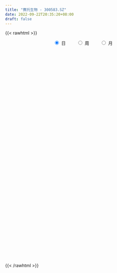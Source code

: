 ```yaml
---
title: "赛托生物 - 300583.SZ"
date: 2022-09-22T20:35:20+08:00
draft: false
---
```

{{< rawhtml >}}
    <div style="text-align: center">
        <label style="padding: 1rem;"><input style="margin-right: .5rem" type="radio" name="period" value="D" checked onclick="period_change(this)">日</label>
        <label style="padding: 1rem;"><input style="margin-right: .5rem" type="radio" name="period" value="W" onclick="period_change(this)">周</label>
        <label style="padding: 1rem;"><input style="margin-right: .5rem" type="radio" name="period" value="M" onclick="period_change(this)">月</label>
    </div>
    <div id="chart" style="height: 700px;"></div> 
    <script type="text/javascript">
        const D_v = [11913.41,15589.4,18618.0,23171.64,13691.99,34542.44,27555.2,11025.19,12926.6,8137.0,5737.0,7143.9,7325.0,6232.0,5970.0,17671.0,10095.99,8953.0,9084.55,6727.59,5632.0,5245.0,8735.99,12832.99,7733.18,8608.55,10851.0,21413.4,20852.73,29723.79,28589.4,24465.1,18350.5,13599.0,13673.0,34505.6,39579.0,19048.99,10867.0,8168.0,6691.88,6825.0,7125.0,11505.1,6825.0,9129.0,4617.0,5478.41,8733.0,4111.0,3300.0,2773.0,5731.41,4609.49,5156.0,3010.0,3097.0,3106.0,3547.67,3788.0,3660.0,3562.12,3161.0,7422.96,4857.94,2830.1,4839.0,2422.0,2619.23,3842.0,3679.0,4105.9,2519.0,4577.36,5816.0,6560.29,3759.0,5526.0,5255.0,2988.0,3639.84,3791.0,4726.0,5346.4,9490.44,6009.0,7775.0,5845.45,8345.0,5899.0,9293.0,7782.0,6378.0,4130.0,5166.0,5638.36,10406.0,4536.0,5186.0,4595.29,9077.0,6287.43,6737.56,5372.0,4757.0,3998.0,4868.0,4157.25,3486.67,4561.32,5729.39,5311.0,4817.64,4189.0,5543.89,4774.41,5556.0,4901.24,4923.0,3805.0,4863.4,4996.35,6905.58,6438.54,2810.0,3123.0,2991.0,4719.32,4182.83,2598.38,4248.85,3802.85,3342.0,4238.0,2631.0,2880.0,4041.0,4448.0,4554.0,7609.0,4097.0,4271.0,6032.0,4143.0,12346.58,9524.0,6484.0,4927.0,3361.0,7052.0,6308.7,9460.0,18410.4,26308.26,17698.61,16428.32,13754.72,32579.51,30487.62,13372.3,9767.0,9133.0,6258.0,6007.42,6194.73,8198.32,7015.1,8755.32,12747.0,8468.0,6549.0,3651.0,3666.0,4654.0,3959.0,5029.0,6153.0,7873.3,7396.0,5602.0,3325.0,3441.0,3873.0,4262.93,2779.0,4745.0,4292.81,4863.0,2851.0,3304.41,2864.0,3171.0,2922.41,3209.41,3294.0,3108.0,4824.0,4359.0,3736.0,9960.41,7293.0,6665.41,32221.95,20823.3,12503.71,5857.41,7783.18,9600.75,8002.0,5581.0,6250.0,5620.49,4166.0,8654.49,6223.0,8152.18,5570.67,4688.48,4666.51,4333.0,5845.85,5093.67,11625.1,9409.0,11968.81,8745.67,8516.0,9798.26,9133.0,6377.68,8376.81,7124.84,6236.0,4479.0,5577.52,4841.18,9341.84,6036.0,4868.0,5753.46,17290.41,11647.42,7750.68,6778.0,6353.41,7131.66,6205.0,7651.68,6062.05,6899.97,6272.99,7173.08,10555.92,6228.52,8901.16,10317.0,6860.0,7456.0,8523.0,7247.0,6858.48,6646.2,5577.0,6340.0,8886.0,5365.0,3973.0,3949.49,3592.49,4315.78,4093.4,2996.0,4865.0,4497.0,3844.0,2261.0,5946.0,3958.3,4346.52,3124.0,3710.78,3489.0,2147.0,3142.22,2415.0,3945.0,5009.0,5477.28,4436.52,7384.0,5567.0,9933.06,7753.89,5162.48,5906.26,6119.48,6923.99,7036.41,4296.0,13543.98,10814.53,8569.0,6318.0,6389.0,6967.0,4780.0,2990.82,4269.37,3485.2,5459.0,6705.1,4204.1,2841.0,5020.07,13652.3,6643.3,6892.3,5727.0,10494.57,20317.46,12150.0,11994.05,12499.87,11721.0,39587.34,20048.2,51270.46,34940.66,34859.9,46061.57,32330.78,30855.29,27344.29,24685.0,20012.27,9757.22,15579.24,18575.41,8629.0,10126.71,5926.93,6029.0,5294.0,6874.0,6070.0,5715.0,6455.0,6608.0,3356.0,4821.0,4535.0,4826.05,5401.0,10411.67,8043.0,8709.99,12940.31,7626.47,8406.99,5007.0,8663.31,9508.0,59179.35,58794.62,46559.72,24629.44,38712.41,25125.13,19852.44,13709.37,13814.0,29513.31,18483.05,16860.0,15376.36,16177.0,11552.0,11295.0,10662.0,8141.0,6867.0,9610.05,13168.78,13073.0,7898.0,10036.44,11752.0,8521.0,9367.0,9670.0,10605.0,12796.0,9389.0,8592.0,9633.41,7368.0,11571.0,8119.0,13843.0,15778.0,15672.0,9257.0,7536.62,9518.9,7746.0,9990.0,7025.0,7638.0,5954.0,6262.0,21007.11,14987.78,11658.0,11098.61,10110.0,8027.0,6918.0,6290.0,6549.0,10067.0,6179.0,6876.0,10455.29,7724.0,7825.0,8007.0,9118.0,7517.0,10016.68,5845.0,5736.0,6564.0,7461.0,6956.0,4729.0,7644.0,10645.6,9003.0,8951.0,7761.0,5708.0,5764.0,8560.0,5324.0,5289.12,5722.0,5620.12,12292.0,10618.0,7723.9,17998.0,13108.44,11066.81,8813.37,10996.41,8016.0,14295.0,16601.52,15682.61,8519.44,7932.0,9308.0,7627.0,15506.0,12117.44,44390.84,25224.67,20838.88,11915.9,9430.0,8827.68,10154.0,12074.0,9294.0,10754.0,9283.0,11308.0,10625.0,5804.0,8618.0,6874.0,13436.9,11058.0,7998.02,9072.81,7474.0,10076.0,17434.41,8575.0,7840.0,10982.9,9456.0,12307.0,8225.0,12643.6,10733.9,19627.12,5586.0,5194.0,11928.0]
const D_histogram = [0.0,0.0114871795,0.0506057711,0.0327632343,0.0483641273,0.0827223047,-0.0760926396,-0.1432694578,-0.1229959717,-0.0984705438,-0.1150991452,-0.0874651848,-0.0703518203,-0.0880109217,-0.1059167647,-0.025794352,-0.0428098328,-0.0182498261,-0.0620507795,-0.0715948471,-0.0858072861,-0.038825671,0.0352023563,0.1196689395,0.1504562123,0.1769121486,0.2160939738,0.2051842743,0.2593470979,0.2583300965,0.2547389848,0.1572446851,0.1473213197,0.1031254144,0.1001567042,0.1829443526,0.0243552222,-0.0353972571,-0.0733838486,-0.1025893697,-0.1002755501,-0.126600189,-0.1200667291,-0.0732238122,-0.0793474196,-0.1277402095,-0.1627842833,-0.1610883117,-0.1935220416,-0.1998957604,-0.194889435,-0.1704432098,-0.1742724204,-0.1786335982,-0.1795015572,-0.1790017676,-0.1734338582,-0.1543751116,-0.1243169252,-0.0886568595,-0.0517911136,-0.022365958,-0.0195176114,-0.0749134057,-0.1350228687,-0.1474029147,-0.189508924,-0.1978296177,-0.1885544882,-0.20276864,-0.1705095342,-0.1640311784,-0.1392159045,-0.1249507913,-0.1228667401,-0.1639846456,-0.1760446403,-0.2065106748,-0.2075167242,-0.1857030544,-0.1311613814,-0.0676011242,-0.0226258793,-0.010750767,-0.0916959697,-0.1306403771,-0.1938888745,-0.2060718916,-0.2534246216,-0.2597725281,-0.1833350196,-0.0860399351,0.0021932381,0.0622473073,0.1275144945,0.1400066336,0.0865376011,0.0524051565,0.0518458235,0.0684115608,0.029592616,0.0103576156,0.0267183578,0.0166080204,-0.0006672565,0.0129352792,0.0100491651,0.038438157,0.08166309,0.1483274469,0.2328703997,0.293662368,0.3184807787,0.3314882891,0.3043848965,0.3083891845,0.343741904,0.3367560805,0.3219772507,0.288314909,0.2879584434,0.2599765788,0.2098103759,0.1204494592,0.0817695802,0.058189765,0.0336906644,0.0404553477,0.0504143273,0.0591857528,0.0736380764,0.0977455692,0.0913184834,0.0888560593,0.0779561691,0.0749250836,0.0806431974,0.0639199892,0.0721525651,0.0756474517,0.0681591032,0.0738073547,0.08722506,0.0733396713,0.1048051053,0.085587841,0.0532849179,0.0341355587,0.0203275779,0.0252230388,0.0396128081,0.0610233348,0.1296070645,0.2430126701,0.2631411799,0.2576120298,0.2548491521,0.3344325352,0.2730708958,0.1993522549,0.1168313373,0.0015822685,-0.0853843963,-0.1473179471,-0.1593463219,-0.1442067825,-0.1054839411,-0.1392847084,-0.0709482451,-0.0530574843,-0.0593057508,-0.079583001,-0.078691045,-0.0777997551,-0.0621002215,-0.0339715643,-0.0613528297,-0.0389884697,-0.010140565,-0.0170086408,-0.0292714068,-0.0320805539,-0.0293821543,-0.0341552207,-0.0349869022,-0.0179086204,-0.0325788331,-0.0860885723,-0.1232884703,-0.1531400096,-0.1617937731,-0.1493188332,-0.1258289903,-0.0963798063,-0.1002574203,-0.0990647822,-0.065812991,-0.0619235043,-0.0375717235,0.0162834458,0.0564143518,0.0786909042,0.2205321317,0.2443047673,0.1992912189,0.1673142969,0.1511851862,0.1729317049,0.1817840846,0.1318985108,0.0755913587,0.0544147799,0.0179528547,0.0267495076,0.0346733091,-0.0273674589,-0.0980371762,-0.1682727519,-0.2437434731,-0.2637386272,-0.2345499451,-0.1685093765,-0.0588361126,0.0291741138,0.1059461757,0.1420522574,0.186191076,0.2466663475,0.2536599711,0.2453328734,0.196009746,0.1735459099,0.0876505693,0.0377763764,-0.0310262595,-0.0984427641,-0.0661436939,-0.0475539156,-0.0371466246,-0.0444542168,-0.0866314708,-0.1361305451,-0.1777410526,-0.1818264579,-0.1738886293,-0.136098475,-0.1023281167,-0.0719761835,-0.0324303705,0.000029844,0.0052874275,0.0180961553,0.0170561489,0.0341550873,0.0201674825,0.0275878505,0.0377636286,0.0305398198,-0.0325911766,-0.0776022245,-0.1514774496,-0.2424171559,-0.2468353852,-0.1936767236,-0.1086897487,-0.0698639692,-0.0324910847,-0.0017430012,-0.0086639391,-0.0222199435,-0.0072645751,-0.0192404464,-0.0646554184,-0.118290454,-0.1459166491,-0.1605656355,-0.2214682409,-0.2668210276,-0.2400914547,-0.1862668159,-0.1682725059,-0.1292615282,-0.0839335301,-0.0483181927,-0.0269292171,0.0202209741,0.0650456014,0.1001709875,0.1175747868,0.1628958545,0.1859536022,0.2432023589,0.2257903834,0.2130347809,0.179130111,0.1716292788,0.1679163558,0.1759621928,0.1490738818,0.1632624176,0.1822977549,0.174877844,0.1495903249,0.1351482311,0.0711551672,0.0143966755,-0.0233975861,-0.0294019243,-0.0329681299,-0.0290004842,0.0006071701,0.0134613637,0.0221302366,0.0066111265,0.0526729465,0.0697037944,0.085355883,0.0601999654,0.054682075,0.121626149,0.115329654,0.1289267961,0.1578153094,0.172077899,0.2462328043,0.2341394845,0.3716660961,0.3594279282,0.4107720637,0.5028078144,0.5065257627,0.3405811826,0.2759675403,0.2412482662,0.0842230008,-0.0086809872,-0.1056446355,-0.2566267408,-0.3602147962,-0.4763473442,-0.5433912074,-0.6093757238,-0.5907144512,-0.5633030996,-0.4846117166,-0.3819050207,-0.3235427988,-0.3297583972,-0.3134695703,-0.302998308,-0.2564647575,-0.2427897314,-0.2128590475,-0.1348947243,-0.107822786,-0.0665975433,-0.047866715,0.0018409651,0.0523999652,0.0828537938,0.1301914651,0.1815042904,0.3981310032,0.5197623282,0.4389981788,0.350119663,0.4450876098,0.4221032531,0.323516967,0.1641066057,0.1021907426,0.1528967851,0.1461028578,0.1511554622,0.0813372538,0.0459236221,-0.0082937738,-0.0880285287,-0.165974898,-0.2153616151,-0.2424915561,-0.221149489,-0.2951234692,-0.2692122939,-0.2790807813,-0.3465979324,-0.4223062861,-0.4280180182,-0.4645252859,-0.4152538181,-0.4306406698,-0.4279682614,-0.3799561393,-0.3447437924,-0.3652011398,-0.3720595032,-0.4464061347,-0.4987878545,-0.4626820117,-0.3796101806,-0.2591033527,-0.1297940851,-0.0282538161,0.0882752916,0.2002311478,0.2793827647,0.3599907102,0.4115764722,0.4170787026,0.3956485086,0.4220150764,0.4070726149,0.3635412552,0.3303477485,0.2503759227,0.1938455518,0.14368043,0.0915108886,0.0769873259,0.0630328772,0.0544902251,0.0458341483,0.0897867638,0.1214469429,0.1019844984,0.0340364248,0.0093823028,0.0137731932,-0.0053741164,-0.017837079,0.002663333,0.0057295689,0.0391760865,0.0636565219,0.0581144408,0.089434266,0.1496708637,0.1619917917,0.2038917912,0.1946616549,0.1776750379,0.142910609,0.1425342666,0.1251159763,0.0874332281,0.0605232298,0.0448289875,0.0668794096,0.0123617259,-0.0247763204,0.0313924177,0.0109254688,0.0232448457,0.054777098,0.0601977191,0.0673378374,0.0928968759,0.1329161953,0.1228003961,0.114696461,0.1163132249,0.0777241618,0.0349259178,-0.0740788015,-0.0974438477,0.0753523599,0.1697774669,0.26271287,0.3084006475,0.3201002391,0.298942983,0.243579552,0.2080522036,0.1914513499,0.1386457197,0.0809160331,-0.0000324541,-0.0217292546,-0.037648347,-0.0866781921,-0.1109355982,-0.097720009,-0.0634016616,-0.0774996375,-0.1146465838,-0.1436099189,-0.0992279327,-0.0428837684,-0.0291229273,-0.0478128902,-0.009172458,-0.0221188036,0.0175696561,0.0300539386,-0.003315548,-0.0700502147,-0.1999882476,-0.2690997569,-0.3035082269,-0.4023765514]
const D_fast = [0.0,0.0143589744,0.0661290087,0.0564772805,0.0841692054,0.139207959,-0.0386301453,-0.1416243279,-0.1520998347,-0.1521920428,-0.1975954304,-0.1918277663,-0.1923023568,-0.2319641887,-0.2763492229,-0.2026753981,-0.2303933371,-0.210395787,-0.2697094352,-0.2971522146,-0.3328164751,-0.2955412778,-0.2127126614,-0.0983288433,-0.0299275175,0.0407564559,0.1339617746,0.1743481437,0.2933477418,0.3569132646,0.4170068991,0.3588237706,0.3857307352,0.3673161834,0.3893866493,0.5179103858,0.365410061,0.2968082674,0.2404757138,0.1856228503,0.1628677823,0.1048930962,0.0814098737,0.1099468377,0.0839863754,0.0036585331,-0.0720816115,-0.1106577178,-0.1914719582,-0.2478196171,-0.2915356505,-0.3097002276,-0.3570975433,-0.4061171207,-0.451860469,-0.4961111213,-0.5339016765,-0.5534367077,-0.5544577527,-0.5409619018,-0.5170439343,-0.4932102682,-0.4952413244,-0.5693654702,-0.6632306503,-0.712461425,-0.8019446653,-0.8597227634,-0.897586256,-0.9624925679,-0.9728608456,-1.0073902843,-1.0173789866,-1.0343515712,-1.062984205,-1.1450982719,-1.2011694267,-1.2832631299,-1.3361483604,-1.3607604542,-1.3390091265,-1.2923491503,-1.2530303753,-1.2438429547,-1.3477121499,-1.4193166515,-1.5310373676,-1.5947383575,-1.7054472429,-1.7767382815,-1.7461345278,-1.6703494271,-1.5815679444,-1.5059520484,-1.4088062375,-1.36131244,-1.3931470723,-1.4141782278,-1.4017761048,-1.3681074774,-1.3995282682,-1.4161738647,-1.393133533,-1.3990918654,-1.4165339564,-1.3996976008,-1.4000714237,-1.3620728926,-1.2984321871,-1.1946859684,-1.0519254157,-0.9177178554,-0.81327925,-0.7173996674,-0.6684068358,-0.5873052517,-0.4660170561,-0.3888138595,-0.3230983766,-0.2846819912,-0.2130488459,-0.1760365658,-0.1737501747,-0.2329987266,-0.2512362106,-0.2602685845,-0.276345019,-0.2594664988,-0.2369039374,-0.2133360737,-0.180474231,-0.1319303459,-0.1155278109,-0.0957762201,-0.0871870681,-0.0714868827,-0.0456079695,-0.0463511804,-0.0200804632,0.0023262863,0.0118777136,0.0359778038,0.0712017741,0.0756513033,0.1333180135,0.1354977095,0.1165160159,0.1059005463,0.09717446,0.1083756806,0.1326686519,0.1693350123,0.2703205082,0.4444792812,0.530393086,0.5892669434,0.6502163537,0.8134078706,0.8203139551,0.7964333779,0.7431202947,0.628266793,0.5199540291,0.4211909915,0.3693260363,0.34841388,0.3607657362,0.2921437917,0.3427431938,0.3473695834,0.3262948793,0.2861218788,0.2673410735,0.2487824247,0.248956903,0.2685926691,0.2258731962,0.2384904388,0.2648032023,0.2536829662,0.2341023486,0.223273063,0.218625924,0.2053140524,0.1957356453,0.208336772,0.1855218511,0.1104899689,0.0424679532,-0.0256685884,-0.0747707952,-0.0996255636,-0.1075929683,-0.1022387359,-0.1311807049,-0.1547542624,-0.1379557189,-0.1495471083,-0.1345882583,-0.0766622276,-0.0224277337,0.0195215448,0.2164958052,0.3013446326,0.3061538889,0.3160055412,0.337672727,0.402652172,0.4569505728,0.4400396267,0.4026303142,0.3950574305,0.363083719,0.3785677487,0.3951598775,0.3262772447,0.2310982334,0.1187944697,-0.0176121198,-0.1035419307,-0.1329907348,-0.1090775104,-0.0141132746,0.0811904803,0.1844490861,0.2560682322,0.3467548198,0.4688966782,0.5393052946,0.5923114152,0.5919907243,0.6129133656,0.5489306674,0.5085005685,0.4319413678,0.3399141721,0.3556773189,0.3623786183,0.3634992532,0.3450781067,0.281242985,0.1977112745,0.1116655039,0.0621234841,0.0265891554,0.0303546909,0.03854302,0.0509009073,0.0823391277,0.1148068032,0.1213862435,0.1387190102,0.141943041,0.1675807513,0.1586350171,0.1729523477,0.192569033,0.1929801792,0.1217013885,0.0572897846,-0.0544548029,-0.2059987982,-0.2721258738,-0.2673863931,-0.2095718553,-0.1882120681,-0.1589619549,-0.1286496216,-0.1377365443,-0.1568475346,-0.14370831,-0.1604942929,-0.2220731195,-0.3052807686,-0.3693861259,-0.4241765213,-0.5404461869,-0.6525042305,-0.6857975212,-0.6785395864,-0.7026134029,-0.6959178072,-0.6715731917,-0.6480374025,-0.6333807311,-0.5811752965,-0.5200892688,-0.4599211358,-0.4131236397,-0.3270786085,-0.2575324602,-0.1394831138,-0.1004474934,-0.0599444007,-0.0490665428,-0.0136600554,0.0246061106,0.0766424958,0.0870226552,0.1420267954,0.2066365714,0.2429361216,0.2550461837,0.2743911477,0.2281868756,0.1750275528,0.1313838947,0.1180290754,0.1062208372,0.1029383619,0.1326978087,0.1489173433,0.1631187753,0.1492524468,0.2084825035,0.2429393,0.2799303593,0.269824433,0.2779770614,0.3753276726,0.3978635912,0.4436924323,0.5120347729,0.5693168373,0.7050299437,0.751471495,0.9819146306,1.0595334448,1.2135705962,1.4313083006,1.5616576894,1.4808584051,1.4852366478,1.5108294402,1.374859925,1.2797856903,1.1564108831,0.9412720925,0.7476303382,0.5124109541,0.3095192891,0.0911908416,-0.0378264985,-0.1512409218,-0.193702468,-0.1864720273,-0.2089955051,-0.2976507027,-0.3597292684,-0.4250075831,-0.4425902219,-0.4896126287,-0.5128967067,-0.4686560645,-0.4685398228,-0.4439639659,-0.4371998163,-0.3870318949,-0.3233729036,-0.2722056266,-0.192320089,-0.095631191,0.2205282725,0.4721001796,0.5010855748,0.4997369748,0.7059768241,0.7885182806,0.7708112363,0.6524275265,0.616059349,0.7049895877,0.7347213749,0.7775628449,0.7280789499,0.7041462237,0.6478553843,0.5461134973,0.4266734035,0.3234462826,0.2356934525,0.2017481474,0.0539932999,0.0126014017,-0.067037281,-0.2212039152,-0.4024888404,-0.5152050771,-0.6678436662,-0.7223856529,-0.8454326721,-0.949752329,-0.9967292417,-1.0477028429,-1.1594604752,-1.2593337145,-1.4452818796,-1.6223605631,-1.7019252232,-1.7137559372,-1.6580249475,-1.5611642012,-1.4666873863,-1.3280894556,-1.1660758125,-1.0170785044,-0.8464728813,-0.6919930013,-0.5822210952,-0.5047391621,-0.3728688252,-0.286043133,-0.2386891789,-0.1892957484,-0.2066735935,-0.2147425765,-0.2289875908,-0.2582794101,-0.2535561413,-0.2517523707,-0.2466724665,-0.2438700062,-0.1774706997,-0.1154487849,-0.1094151049,-0.1688540723,-0.1911626186,-0.1833284298,-0.2038192685,-0.2207415009,-0.1995752556,-0.1950766275,-0.1518360883,-0.1114415224,-0.1024549933,-0.0487766017,0.048877712,0.1016965879,0.1945695352,0.2340048126,0.2614369552,0.2624001785,0.2976574027,0.3115181065,0.2956936653,0.2839144744,0.279427479,0.3181977535,0.2667705013,0.2234383749,0.2874552174,0.2697196358,0.2878502241,0.3330767508,0.3535468017,0.3775213794,0.4263046369,0.4995530051,0.5201373049,0.5407074851,0.5714025551,0.5522445325,0.518177768,0.3906533482,0.3429273402,0.5345616377,0.6714311114,0.830044732,0.9528326714,1.0445573229,1.0981358125,1.1036672694,1.1201529719,1.1514149557,1.1332707555,1.0957700772,1.0148134765,0.9876843622,0.9623531831,0.89165379,0.8396624844,0.8284480713,0.8469160033,0.8134431181,0.7476345258,0.6827687109,0.702343714,0.7479669362,0.7544470455,0.72380386,0.7601511777,0.7416751312,0.785756005,0.8057537721,0.7715553985,0.6873081782,0.5073730833,0.3709866348,0.2607011081,0.0612386458]
const D_slow = [0.0,0.0028717949,0.0155232376,0.0237140462,0.035805078,0.0564856542,0.0374624943,0.0016451299,-0.029103863,-0.053721499,-0.0824962853,-0.1043625815,-0.1219505365,-0.143953267,-0.1704324581,-0.1768810461,-0.1875835043,-0.1921459609,-0.2076586557,-0.2255573675,-0.247009189,-0.2567156068,-0.2479150177,-0.2179977828,-0.1803837298,-0.1361556926,-0.0821321992,-0.0308361306,0.0340006439,0.098583168,0.1622679142,0.2015790855,0.2384094154,0.264190769,0.2892299451,0.3349660332,0.3410548388,0.3322055245,0.3138595624,0.28821222,0.2631433324,0.2314932852,0.2014766029,0.1831706498,0.163333795,0.1313987426,0.0907026718,0.0504305938,0.0020500834,-0.0479238567,-0.0966462154,-0.1392570179,-0.182825123,-0.2274835225,-0.2723589118,-0.3171093537,-0.3604678183,-0.3990615961,-0.4301408274,-0.4523050423,-0.4652528207,-0.4708443102,-0.475723713,-0.4944520645,-0.5282077816,-0.5650585103,-0.6124357413,-0.6618931457,-0.7090317678,-0.7597239278,-0.8023513114,-0.8433591059,-0.8781630821,-0.9094007799,-0.9401174649,-0.9811136263,-1.0251247864,-1.0767524551,-1.1286316362,-1.1750573998,-1.2078477451,-1.2247480261,-1.230404496,-1.2330921877,-1.2560161801,-1.2886762744,-1.3371484931,-1.3886664659,-1.4520226213,-1.5169657534,-1.5627995083,-1.584309492,-1.5837611825,-1.5681993557,-1.5363207321,-1.5013190736,-1.4796846734,-1.4665833843,-1.4536219284,-1.4365190382,-1.4291208842,-1.4265314803,-1.4198518908,-1.4156998857,-1.4158666999,-1.4126328801,-1.4101205888,-1.4005110495,-1.380095277,-1.3430134153,-1.2847958154,-1.2113802234,-1.1317600287,-1.0488879565,-0.9727917323,-0.8956944362,-0.8097589602,-0.7255699401,-0.6450756274,-0.5729969001,-0.5010072893,-0.4360131446,-0.3835605506,-0.3534481858,-0.3330057908,-0.3184583495,-0.3100356834,-0.2999218465,-0.2873182647,-0.2725218265,-0.2541123074,-0.2296759151,-0.2068462942,-0.1846322794,-0.1651432371,-0.1464119663,-0.1262511669,-0.1102711696,-0.0922330283,-0.0733211654,-0.0562813896,-0.0378295509,-0.0160232859,0.0023116319,0.0285129082,0.0499098685,0.063231098,0.0717649876,0.0768468821,0.0831526418,0.0930558438,0.1083116775,0.1407134436,0.2014666112,0.2672519061,0.3316549136,0.3953672016,0.4789753354,0.5472430594,0.5970811231,0.6262889574,0.6266845245,0.6053384254,0.5685089387,0.5286723582,0.4926206625,0.4662496773,0.4314285002,0.4136914389,0.4004270678,0.3856006301,0.3657048798,0.3460321186,0.3265821798,0.3110571244,0.3025642334,0.2872260259,0.2774789085,0.2749437673,0.270691607,0.2633737553,0.2553536169,0.2480080783,0.2394692731,0.2307225476,0.2262453925,0.2181006842,0.1965785411,0.1657564235,0.1274714211,0.0870229779,0.0496932696,0.018236022,-0.0058589296,-0.0309232846,-0.0556894802,-0.0721427279,-0.087623604,-0.0970165349,-0.0929456734,-0.0788420855,-0.0591693594,-0.0040363265,0.0570398653,0.10686267,0.1486912443,0.1864875408,0.2297204671,0.2751664882,0.3081411159,0.3270389556,0.3406426505,0.3451308642,0.3518182411,0.3604865684,0.3536447037,0.3291354096,0.2870672216,0.2261313533,0.1601966965,0.1015592103,0.0594318661,0.044722838,0.0520163665,0.0785029104,0.1140159748,0.1605637438,0.2222303306,0.2856453234,0.3469785418,0.3959809783,0.4393674557,0.4612800981,0.4707241922,0.4629676273,0.4383569363,0.4218210128,0.4099325339,0.4006458777,0.3895323235,0.3678744558,0.3338418196,0.2894065564,0.243949942,0.2004777846,0.1664531659,0.1408711367,0.1228770908,0.1147694982,0.1147769592,0.1160988161,0.1206228549,0.1248868921,0.133425664,0.1384675346,0.1453644972,0.1548054044,0.1624403593,0.1542925652,0.1348920091,0.0970226467,0.0364183577,-0.0252904886,-0.0737096695,-0.1008821067,-0.118348099,-0.1264708701,-0.1269066204,-0.1290726052,-0.1346275911,-0.1364437349,-0.1412538465,-0.1574177011,-0.1869903146,-0.2234694768,-0.2636108857,-0.318977946,-0.3856832029,-0.4457060665,-0.4922727705,-0.534340897,-0.566656279,-0.5876396616,-0.5997192098,-0.606451514,-0.6013962705,-0.5851348702,-0.5600921233,-0.5306984266,-0.489974463,-0.4434860624,-0.3826854727,-0.3262378768,-0.2729791816,-0.2281966538,-0.1852893342,-0.1433102452,-0.099319697,-0.0620512266,-0.0212356222,0.0243388166,0.0680582776,0.1054558588,0.1392429166,0.1570317084,0.1606308773,0.1547814808,0.1474309997,0.1391889672,0.1319388461,0.1320906387,0.1354559796,0.1409885387,0.1426413204,0.155809557,0.1732355056,0.1945744763,0.2096244677,0.2232949864,0.2537015237,0.2825339372,0.3147656362,0.3542194635,0.3972389383,0.4587971394,0.5173320105,0.6102485345,0.7001055166,0.8027985325,0.9285004861,1.0551319268,1.1402772224,1.2092691075,1.269581174,1.2906369242,1.2884666774,1.2620555186,1.1978988334,1.1078451343,0.9887582983,0.8529104964,0.7005665655,0.5528879527,0.4120621778,0.2909092486,0.1954329935,0.1145472937,0.0321076945,-0.0462596981,-0.1220092751,-0.1861254645,-0.2468228973,-0.3000376592,-0.3337613403,-0.3607170368,-0.3773664226,-0.3893331013,-0.3888728601,-0.3757728688,-0.3550594203,-0.3225115541,-0.2771354815,-0.1776027307,-0.0476621486,0.0620873961,0.1496173118,0.2608892143,0.3664150275,0.4472942693,0.4883209207,0.5138686064,0.5520928026,0.5886185171,0.6264073826,0.6467416961,0.6582226016,0.6561491582,0.634142026,0.5926483015,0.5388078977,0.4781850087,0.4228976364,0.3491167691,0.2818136956,0.2120435003,0.1253940172,0.0198174457,-0.0871870589,-0.2033183803,-0.3071318348,-0.4147920023,-0.5217840676,-0.6167731025,-0.7029590505,-0.7942593355,-0.8872742113,-0.998875745,-1.1235727086,-1.2392432115,-1.3341457566,-1.3989215948,-1.4313701161,-1.4384335701,-1.4163647472,-1.3663069603,-1.2964612691,-1.2064635915,-1.1035694735,-0.9992997978,-0.9003876707,-0.7948839016,-0.6931157479,-0.6022304341,-0.5196434969,-0.4570495163,-0.4085881283,-0.3726680208,-0.3497902987,-0.3305434672,-0.3147852479,-0.3011626916,-0.2897041545,-0.2672574636,-0.2368957279,-0.2113996033,-0.2028904971,-0.2005449214,-0.1971016231,-0.1984451522,-0.2029044219,-0.2022385886,-0.2008061964,-0.1910121748,-0.1750980443,-0.1605694341,-0.1382108676,-0.1007931517,-0.0602952038,-0.009322256,0.0393431577,0.0837619172,0.1194895695,0.1551231361,0.1864021302,0.2082604372,0.2233912446,0.2345984915,0.2513183439,0.2544087754,0.2482146953,0.2560627997,0.2587941669,0.2646053783,0.2782996528,0.2933490826,0.310183542,0.333407761,0.3666368098,0.3973369088,0.4260110241,0.4550893303,0.4745203707,0.4832518502,0.4647321498,0.4403711879,0.4592092778,0.5016536446,0.5673318621,0.6444320239,0.7244570837,0.7991928295,0.8600877175,0.9121007683,0.9599636058,0.9946250357,1.014854044,1.0148459305,1.0094136169,1.0000015301,0.9783319821,0.9505980825,0.9261680803,0.9103176649,0.8909427555,0.8622811096,0.8263786299,0.8015716467,0.7908507046,0.7835699728,0.7716167502,0.7693236357,0.7637939348,0.7681863489,0.7756998335,0.7748709465,0.7573583928,0.7073613309,0.6400863917,0.564209335,0.4636151971]
const D_data = [['2020-09-02', 29.54, 30.1, 29.2, 30.32],['2020-09-03', 30.0, 30.28, 29.89, 30.93],['2020-09-04', 30.13, 30.79, 29.8, 30.89],['2020-09-07', 30.9, 30.17, 29.8, 31.25],['2020-09-08', 30.15, 30.62, 29.84, 30.98],['2020-09-09', 30.5, 31.05, 30.27, 32.3],['2020-09-10', 31.06, 28.3, 28.01, 31.58],['2020-09-11', 28.1, 28.75, 28.01, 28.87],['2020-09-14', 28.87, 29.61, 28.87, 30.05],['2020-09-15', 29.9, 29.69, 29.18, 29.98],['2020-09-16', 29.69, 29.1, 28.95, 29.93],['2020-09-17', 29.18, 29.59, 28.93, 29.82],['2020-09-18', 29.49, 29.5, 29.03, 29.8],['2020-09-21', 29.5, 28.98, 28.95, 29.69],['2020-09-22', 28.82, 28.78, 28.7, 29.24],['2020-09-23', 28.75, 30.1, 28.75, 30.45],['2020-09-24', 29.9, 29.0, 28.9, 30.25],['2020-09-25', 28.94, 29.49, 28.91, 29.81],['2020-09-28', 29.78, 28.52, 28.38, 29.78],['2020-09-29', 28.39, 28.72, 28.22, 29.15],['2020-09-30', 28.68, 28.5, 28.44, 28.99],['2020-10-09', 29.0, 29.27, 28.83, 29.27],['2020-10-12', 29.27, 29.9, 29.2, 29.98],['2020-10-13', 29.9, 30.49, 29.76, 30.89],['2020-10-14', 30.46, 30.21, 30.13, 30.79],['2020-10-15', 30.25, 30.42, 30.0, 30.78],['2020-10-16', 31.0, 30.9, 30.16, 31.0],['2020-10-19', 31.52, 30.51, 30.5, 32.46],['2020-10-20', 30.48, 31.63, 30.02, 31.89],['2020-10-21', 32.0, 31.3, 31.2, 32.9],['2020-10-22', 31.9, 31.48, 31.08, 32.7],['2020-10-23', 31.39, 30.22, 30.12, 31.89],['2020-10-26', 30.37, 31.18, 30.03, 31.5],['2020-10-27', 31.27, 30.74, 30.7, 31.54],['2020-10-28', 30.79, 31.25, 30.23, 31.3],['2020-10-29', 30.99, 32.7, 30.58, 32.88],['2020-10-30', 32.0, 29.6, 29.16, 32.0],['2020-11-02', 29.53, 30.29, 29.32, 30.4],['2020-11-03', 30.2, 30.3, 30.02, 30.46],['2020-11-04', 30.25, 30.2, 29.99, 30.5],['2020-11-05', 30.47, 30.48, 30.14, 30.57],['2020-11-06', 30.48, 30.0, 29.9, 30.53],['2020-11-09', 30.0, 30.29, 29.92, 30.56],['2020-11-10', 30.33, 30.89, 30.1, 30.9],['2020-11-11', 30.78, 30.3, 30.06, 30.85],['2020-11-12', 30.1, 29.56, 29.36, 30.31],['2020-11-13', 29.52, 29.4, 29.12, 29.65],['2020-11-16', 29.4, 29.65, 29.37, 30.0],['2020-11-17', 29.76, 29.0, 28.8, 29.95],['2020-11-18', 29.01, 29.06, 28.92, 29.49],['2020-11-19', 29.2, 29.03, 28.82, 29.2],['2020-11-20', 29.08, 29.19, 28.93, 29.29],['2020-11-23', 29.08, 28.73, 28.57, 29.39],['2020-11-24', 28.92, 28.53, 28.5, 28.92],['2020-11-25', 28.7, 28.38, 28.27, 28.75],['2020-11-26', 28.38, 28.21, 28.15, 28.55],['2020-11-27', 28.31, 28.1, 28.04, 28.31],['2020-11-30', 28.5, 28.15, 28.1, 28.5],['2020-12-01', 28.01, 28.25, 28.01, 28.39],['2020-12-02', 28.25, 28.35, 28.11, 28.39],['2020-12-03', 28.35, 28.44, 28.15, 28.48],['2020-12-04', 28.44, 28.43, 28.15, 28.63],['2020-12-07', 28.4, 28.1, 28.1, 28.44],['2020-12-08', 28.1, 27.12, 27.1, 28.15],['2020-12-09', 27.05, 26.59, 26.48, 27.14],['2020-12-10', 26.6, 26.8, 26.49, 26.89],['2020-12-11', 26.72, 26.06, 25.95, 26.88],['2020-12-14', 26.06, 26.1, 25.9, 26.31],['2020-12-15', 25.91, 26.07, 25.9, 26.29],['2020-12-16', 26.18, 25.5, 25.49, 26.18],['2020-12-17', 25.3, 25.87, 25.25, 26.09],['2020-12-18', 25.66, 25.4, 25.34, 26.09],['2020-12-21', 25.4, 25.47, 25.24, 25.69],['2020-12-22', 25.15, 25.21, 25.15, 25.89],['2020-12-23', 25.3, 24.87, 24.87, 25.73],['2020-12-24', 24.91, 23.97, 23.93, 24.99],['2020-12-25', 23.85, 23.91, 23.75, 24.35],['2020-12-28', 24.08, 23.26, 23.2, 24.08],['2020-12-29', 23.3, 23.22, 23.11, 23.58],['2020-12-30', 23.25, 23.24, 23.08, 23.4],['2020-12-31', 23.24, 23.56, 23.2, 23.69],['2021-01-04', 23.57, 23.74, 23.48, 23.89],['2021-01-05', 23.63, 23.59, 23.3, 23.98],['2021-01-06', 23.37, 23.14, 23.01, 23.48],['2021-01-07', 23.06, 21.57, 21.43, 23.23],['2021-01-08', 21.59, 21.5, 21.15, 22.08],['2021-01-11', 21.67, 20.6, 20.6, 21.67],['2021-01-12', 20.62, 20.68, 20.4, 21.2],['2021-01-13', 20.5, 19.69, 19.6, 20.87],['2021-01-14', 19.6, 19.64, 19.5, 19.97],['2021-01-15', 19.74, 20.47, 19.66, 20.74],['2021-01-18', 20.4, 20.87, 20.36, 21.04],['2021-01-19', 20.89, 21.0, 20.73, 21.17],['2021-01-20', 20.97, 20.85, 20.68, 21.13],['2021-01-21', 20.84, 21.11, 20.74, 21.34],['2021-01-22', 21.28, 20.55, 20.54, 21.28],['2021-01-25', 19.99, 19.49, 19.4, 20.06],['2021-01-26', 19.26, 19.34, 19.02, 19.79],['2021-01-27', 19.1, 19.5, 19.0, 19.82],['2021-01-28', 19.33, 19.6, 19.2, 19.88],['2021-01-29', 19.7, 18.68, 18.49, 19.87],['2021-02-01', 18.68, 18.58, 18.32, 19.08],['2021-02-02', 18.61, 18.83, 18.23, 18.88],['2021-02-03', 18.79, 18.33, 18.27, 19.0],['2021-02-04', 18.25, 17.97, 17.65, 18.28],['2021-02-05', 18.03, 18.15, 18.03, 18.42],['2021-02-08', 18.13, 17.78, 17.69, 18.17],['2021-02-09', 17.78, 18.06, 17.71, 18.25],['2021-02-10', 18.0, 18.29, 18.0, 18.36],['2021-02-18', 18.31, 18.78, 18.3, 18.83],['2021-02-19', 18.87, 19.38, 18.7, 19.55],['2021-02-22', 19.43, 19.51, 19.38, 19.96],['2021-02-23', 19.42, 19.37, 19.25, 19.63],['2021-02-24', 19.24, 19.43, 19.24, 19.72],['2021-02-25', 19.5, 19.0, 18.94, 19.52],['2021-02-26', 18.9, 19.44, 18.86, 19.62],['2021-03-01', 19.46, 20.08, 19.46, 20.1],['2021-03-02', 20.0, 19.79, 19.55, 20.23],['2021-03-03', 19.65, 19.8, 19.61, 19.93],['2021-03-04', 19.69, 19.59, 19.5, 19.94],['2021-03-05', 19.72, 20.07, 19.56, 20.29],['2021-03-08', 20.27, 19.8, 19.72, 20.42],['2021-03-09', 19.68, 19.44, 19.14, 20.0],['2021-03-10', 19.5, 18.65, 18.6, 19.78],['2021-03-11', 18.61, 18.97, 18.57, 19.05],['2021-03-12', 18.97, 19.0, 18.71, 19.05],['2021-03-15', 18.9, 18.85, 18.74, 19.1],['2021-03-16', 18.92, 19.18, 18.91, 19.2],['2021-03-17', 19.19, 19.26, 19.0, 19.36],['2021-03-18', 19.24, 19.3, 19.07, 19.48],['2021-03-19', 19.21, 19.45, 19.12, 19.58],['2021-03-22', 19.44, 19.71, 19.33, 19.78],['2021-03-23', 19.7, 19.42, 19.34, 19.79],['2021-03-24', 19.37, 19.49, 19.34, 19.77],['2021-03-25', 19.6, 19.39, 19.26, 19.65],['2021-03-26', 19.48, 19.49, 19.28, 19.57],['2021-03-29', 19.49, 19.65, 19.36, 19.7],['2021-03-30', 19.53, 19.38, 19.37, 19.6],['2021-03-31', 19.36, 19.71, 19.21, 19.75],['2021-04-01', 19.68, 19.73, 19.57, 20.09],['2021-04-02', 19.76, 19.63, 19.57, 19.91],['2021-04-06', 19.58, 19.84, 19.5, 19.9],['2021-04-07', 19.67, 20.05, 19.67, 20.05],['2021-04-08', 19.99, 19.77, 19.75, 19.99],['2021-04-09', 19.77, 20.46, 19.71, 20.57],['2021-04-12', 20.28, 19.94, 19.81, 20.35],['2021-04-13', 19.87, 19.7, 19.6, 20.35],['2021-04-14', 19.56, 19.77, 19.36, 19.87],['2021-04-15', 19.73, 19.78, 19.66, 19.87],['2021-04-16', 19.97, 20.02, 19.78, 20.18],['2021-04-19', 20.01, 20.23, 20.01, 20.39],['2021-04-20', 20.03, 20.47, 20.03, 20.94],['2021-04-21', 20.33, 21.4, 20.29, 21.6],['2021-04-22', 21.38, 22.63, 21.03, 22.64],['2021-04-23', 22.66, 22.06, 21.76, 22.76],['2021-04-26', 22.14, 22.03, 22.02, 23.17],['2021-04-27', 21.78, 22.3, 21.55, 22.39],['2021-04-28', 22.8, 23.84, 22.74, 24.98],['2021-04-29', 23.5, 22.44, 22.12, 23.96],['2021-04-30', 22.03, 22.19, 22.0, 22.87],['2021-05-06', 22.25, 21.87, 21.73, 22.79],['2021-05-07', 22.12, 21.06, 21.04, 22.12],['2021-05-10', 21.06, 20.92, 20.75, 21.26],['2021-05-11', 20.85, 20.82, 20.65, 21.19],['2021-05-12', 20.82, 21.2, 20.51, 21.26],['2021-05-13', 21.06, 21.5, 21.06, 21.9],['2021-05-14', 21.5, 21.91, 21.26, 22.0],['2021-05-17', 21.92, 20.98, 20.93, 21.97],['2021-05-18', 20.98, 22.33, 20.98, 22.55],['2021-05-19', 22.13, 21.94, 21.87, 22.53],['2021-05-20', 22.1, 21.68, 21.57, 22.4],['2021-05-21', 21.61, 21.43, 21.43, 21.86],['2021-05-24', 21.41, 21.63, 21.41, 21.92],['2021-05-25', 21.56, 21.62, 21.44, 21.91],['2021-05-26', 21.53, 21.84, 21.45, 21.84],['2021-05-27', 21.73, 22.12, 21.68, 22.18],['2021-05-28', 21.95, 21.43, 21.42, 21.99],['2021-05-31', 21.5, 22.04, 21.27, 22.52],['2021-06-01', 21.97, 22.28, 21.91, 22.49],['2021-06-02', 22.09, 21.92, 21.85, 22.4],['2021-06-03', 22.01, 21.82, 21.81, 22.15],['2021-06-04', 21.82, 21.91, 21.68, 22.19],['2021-06-07', 21.83, 21.99, 21.75, 22.07],['2021-06-08', 21.94, 21.9, 21.79, 22.1],['2021-06-09', 21.81, 21.94, 21.77, 22.09],['2021-06-10', 21.94, 22.22, 21.81, 22.24],['2021-06-11', 22.28, 21.84, 21.82, 22.3],['2021-06-15', 21.84, 21.15, 21.11, 21.84],['2021-06-16', 21.06, 21.05, 21.0, 21.34],['2021-06-17', 20.98, 20.87, 20.85, 21.15],['2021-06-18', 20.94, 20.92, 20.6, 20.96],['2021-06-21', 20.8, 21.08, 20.66, 21.09],['2021-06-22', 21.07, 21.21, 20.91, 21.31],['2021-06-23', 21.21, 21.34, 21.19, 21.4],['2021-06-24', 21.13, 20.91, 20.89, 21.16],['2021-06-25', 20.84, 20.88, 20.8, 21.09],['2021-06-28', 20.98, 21.3, 20.85, 21.46],['2021-06-29', 21.3, 20.97, 20.9, 21.38],['2021-06-30', 20.97, 21.25, 20.91, 21.43],['2021-07-01', 21.25, 21.81, 21.16, 22.08],['2021-07-02', 21.97, 21.91, 21.58, 22.19],['2021-07-05', 21.85, 21.9, 21.63, 22.3],['2021-07-06', 22.51, 23.96, 22.51, 25.98],['2021-07-07', 22.95, 23.12, 22.55, 23.39],['2021-07-08', 22.92, 22.39, 22.32, 23.18],['2021-07-09', 22.31, 22.51, 22.12, 22.58],['2021-07-12', 22.59, 22.73, 22.38, 22.8],['2021-07-13', 22.62, 23.38, 22.39, 23.45],['2021-07-14', 23.45, 23.48, 23.12, 23.67],['2021-07-15', 23.46, 22.8, 22.6, 23.55],['2021-07-16', 23.09, 22.56, 22.51, 23.09],['2021-07-19', 22.51, 22.89, 22.28, 22.9],['2021-07-20', 22.88, 22.62, 22.45, 22.94],['2021-07-21', 22.66, 23.18, 22.57, 23.46],['2021-07-22', 23.16, 23.29, 22.92, 23.47],['2021-07-23', 23.38, 22.32, 22.25, 23.38],['2021-07-26', 22.3, 21.85, 21.77, 22.4],['2021-07-27', 21.84, 21.41, 21.41, 22.09],['2021-07-28', 21.41, 20.82, 20.71, 21.6],['2021-07-29', 20.9, 21.08, 20.9, 21.64],['2021-07-30', 21.33, 21.54, 20.93, 21.85],['2021-08-02', 21.67, 22.11, 21.43, 22.28],['2021-08-03', 22.11, 23.05, 22.1, 23.28],['2021-08-04', 22.95, 23.31, 22.8, 23.38],['2021-08-05', 23.16, 23.68, 23.16, 24.03],['2021-08-06', 23.42, 23.59, 23.24, 23.85],['2021-08-09', 23.59, 24.06, 23.59, 24.27],['2021-08-10', 24.2, 24.75, 23.82, 24.89],['2021-08-11', 24.75, 24.5, 24.31, 24.8],['2021-08-12', 24.51, 24.55, 24.25, 24.95],['2021-08-13', 24.44, 24.11, 23.76, 24.65],['2021-08-16', 24.6, 24.46, 23.9, 24.81],['2021-08-17', 24.29, 23.54, 23.51, 24.7],['2021-08-18', 23.72, 23.74, 23.55, 24.24],['2021-08-19', 24.21, 23.25, 23.16, 24.21],['2021-08-20', 23.25, 22.91, 22.7, 23.4],['2021-08-23', 23.32, 24.06, 23.03, 24.18],['2021-08-24', 24.46, 24.04, 23.67, 24.46],['2021-08-25', 24.04, 24.04, 23.8, 24.4],['2021-08-26', 23.85, 23.85, 23.6, 24.14],['2021-08-27', 23.83, 23.28, 23.18, 25.98],['2021-08-30', 22.8, 22.9, 22.71, 23.85],['2021-08-31', 22.87, 22.67, 22.5, 23.33],['2021-09-01', 23.04, 22.91, 22.56, 23.16],['2021-09-02', 22.85, 22.96, 22.7, 23.07],['2021-09-03', 22.96, 23.36, 22.7, 23.47],['2021-09-06', 23.3, 23.43, 22.95, 23.49],['2021-09-07', 23.25, 23.51, 23.25, 23.59],['2021-09-08', 23.51, 23.79, 23.29, 23.79],['2021-09-09', 23.79, 23.9, 23.45, 24.05],['2021-09-10', 23.9, 23.68, 23.6, 24.0],['2021-09-13', 23.68, 23.85, 23.49, 24.13],['2021-09-14', 24.2, 23.74, 23.7, 24.46],['2021-09-15', 23.76, 24.05, 23.57, 24.28],['2021-09-16', 24.02, 23.71, 23.5, 24.4],['2021-09-17', 23.6, 24.0, 23.12, 24.17],['2021-09-22', 24.0, 24.13, 23.61, 24.3],['2021-09-23', 24.02, 23.97, 23.79, 24.2],['2021-09-24', 23.71, 23.1, 23.07, 23.9],['2021-09-27', 23.25, 23.01, 22.68, 23.44],['2021-09-28', 23.01, 22.25, 22.15, 23.01],['2021-09-29', 22.02, 21.44, 21.39, 22.32],['2021-09-30', 21.49, 22.07, 21.37, 22.14],['2021-10-08', 22.17, 22.74, 22.17, 23.3],['2021-10-11', 22.52, 23.38, 22.5, 23.73],['2021-10-12', 23.38, 23.05, 22.92, 23.53],['2021-10-13', 23.12, 23.18, 22.63, 23.29],['2021-10-14', 23.01, 23.25, 23.01, 23.53],['2021-10-15', 23.25, 22.82, 22.8, 23.31],['2021-10-18', 22.88, 22.65, 22.5, 22.88],['2021-10-19', 22.55, 22.98, 22.51, 23.27],['2021-10-20', 22.95, 22.62, 22.46, 22.95],['2021-10-21', 22.3, 21.99, 21.85, 22.42],['2021-10-22', 21.9, 21.52, 21.5, 21.96],['2021-10-25', 21.45, 21.49, 21.25, 21.7],['2021-10-26', 21.41, 21.38, 21.2, 21.52],['2021-10-27', 21.13, 20.4, 20.38, 21.24],['2021-10-28', 20.4, 20.06, 19.87, 20.55],['2021-10-29', 20.27, 20.65, 20.1, 20.74],['2021-11-01', 20.72, 20.97, 20.54, 21.05],['2021-11-02', 20.71, 20.5, 20.31, 21.02],['2021-11-03', 20.51, 20.72, 20.3, 21.0],['2021-11-04', 20.72, 20.86, 20.5, 20.96],['2021-11-05', 20.94, 20.82, 20.63, 21.0],['2021-11-08', 20.84, 20.68, 20.5, 20.88],['2021-11-09', 21.0, 21.1, 20.6, 21.2],['2021-11-10', 21.32, 21.27, 20.9, 21.46],['2021-11-11', 21.41, 21.35, 21.08, 21.56],['2021-11-12', 21.18, 21.28, 21.1, 21.46],['2021-11-15', 21.21, 21.84, 21.21, 21.87],['2021-11-16', 21.62, 21.82, 21.6, 22.01],['2021-11-17', 21.88, 22.58, 21.7, 22.8],['2021-11-18', 22.5, 21.89, 21.8, 22.67],['2021-11-19', 21.82, 22.0, 21.8, 22.37],['2021-11-22', 21.96, 21.73, 21.32, 22.15],['2021-11-23', 21.7, 22.06, 21.55, 22.2],['2021-11-24', 21.85, 22.19, 21.72, 22.2],['2021-11-25', 22.26, 22.47, 22.01, 22.6],['2021-11-26', 22.37, 22.1, 22.06, 22.51],['2021-11-29', 22.16, 22.7, 22.16, 22.9],['2021-11-30', 22.55, 22.99, 22.1, 23.07],['2021-12-01', 22.82, 22.84, 22.78, 23.36],['2021-12-02', 22.82, 22.67, 22.66, 23.27],['2021-12-03', 22.62, 22.83, 22.52, 22.98],['2021-12-06', 22.99, 22.1, 22.0, 22.99],['2021-12-07', 22.08, 21.92, 21.7, 22.32],['2021-12-08', 21.92, 21.92, 21.81, 22.06],['2021-12-09', 22.01, 22.2, 21.76, 22.47],['2021-12-10', 22.2, 22.2, 22.14, 22.35],['2021-12-13', 22.2, 22.29, 22.08, 22.55],['2021-12-14', 22.28, 22.71, 22.14, 22.91],['2021-12-15', 22.71, 22.64, 22.54, 22.9],['2021-12-16', 22.9, 22.68, 22.59, 22.95],['2021-12-17', 22.65, 22.39, 22.32, 22.73],['2021-12-20', 22.39, 23.29, 22.35, 23.3],['2021-12-21', 23.21, 23.17, 22.91, 23.29],['2021-12-22', 23.17, 23.33, 22.99, 23.63],['2021-12-23', 23.33, 22.88, 22.75, 23.34],['2021-12-24', 22.86, 23.12, 22.65, 23.5],['2021-12-27', 23.15, 24.3, 23.15, 24.56],['2021-12-28', 24.23, 23.68, 23.64, 24.23],['2021-12-29', 23.67, 24.09, 23.54, 24.55],['2021-12-30', 24.2, 24.56, 23.89, 24.65],['2021-12-31', 24.45, 24.68, 24.3, 24.99],['2022-01-04', 23.83, 25.9, 23.58, 26.57],['2022-01-05', 25.88, 25.25, 24.9, 25.88],['2022-01-06', 25.41, 27.79, 25.38, 29.98],['2022-01-07', 26.58, 26.64, 26.3, 27.58],['2022-01-10', 26.31, 27.96, 26.31, 28.26],['2022-01-11', 27.62, 29.35, 27.0, 29.4],['2022-01-12', 29.05, 29.05, 28.35, 29.78],['2022-01-13', 28.91, 26.98, 26.96, 28.98],['2022-01-14', 27.0, 28.04, 26.98, 28.88],['2022-01-17', 28.5, 28.53, 27.47, 28.76],['2022-01-18', 28.5, 26.79, 26.71, 28.6],['2022-01-19', 26.72, 27.13, 26.45, 27.26],['2022-01-20', 27.1, 26.7, 26.2, 27.83],['2022-01-21', 26.4, 25.38, 25.24, 26.99],['2022-01-24', 25.26, 25.2, 25.12, 25.87],['2022-01-25', 25.21, 24.26, 24.24, 25.58],['2022-01-26', 24.27, 24.1, 23.91, 24.71],['2022-01-27', 24.47, 23.4, 23.29, 24.47],['2022-01-28', 23.3, 23.94, 23.3, 24.23],['2022-02-07', 24.2, 23.78, 23.51, 24.88],['2022-02-08', 23.89, 24.34, 23.86, 24.47],['2022-02-09', 24.34, 24.82, 24.31, 24.9],['2022-02-10', 25.04, 24.44, 24.3, 25.04],['2022-02-11', 24.44, 23.52, 23.42, 24.46],['2022-02-14', 23.42, 23.57, 23.4, 23.87],['2022-02-15', 23.57, 23.31, 23.0, 24.04],['2022-02-16', 23.64, 23.67, 23.44, 23.9],['2022-02-17', 23.53, 23.19, 23.15, 23.68],['2022-02-18', 23.19, 23.29, 22.76, 23.38],['2022-02-21', 23.33, 24.0, 23.29, 24.59],['2022-02-22', 23.88, 23.5, 23.26, 24.0],['2022-02-23', 23.45, 23.74, 23.44, 24.4],['2022-02-24', 23.6, 23.52, 23.07, 24.57],['2022-02-25', 23.52, 24.02, 23.52, 24.05],['2022-02-28', 23.86, 24.27, 23.52, 24.34],['2022-03-01', 24.31, 24.24, 24.06, 24.47],['2022-03-02', 24.08, 24.7, 24.05, 24.7],['2022-03-03', 24.5, 25.1, 24.5, 25.4],['2022-03-04', 25.75, 28.1, 25.56, 29.68],['2022-03-07', 28.35, 28.18, 27.7, 29.49],['2022-03-08', 27.05, 26.14, 26.03, 27.85],['2022-03-09', 26.58, 25.91, 24.7, 26.8],['2022-03-10', 26.11, 28.58, 26.11, 28.8],['2022-03-11', 27.67, 27.69, 27.34, 28.1],['2022-03-14', 27.4, 26.77, 26.77, 28.29],['2022-03-15', 26.57, 25.57, 25.57, 27.04],['2022-03-16', 26.84, 26.37, 25.26, 26.84],['2022-03-17', 26.37, 27.93, 26.37, 29.0],['2022-03-18', 28.29, 27.53, 27.42, 28.39],['2022-03-21', 27.84, 27.88, 27.06, 27.96],['2022-03-22', 28.13, 26.95, 26.8, 28.5],['2022-03-23', 26.93, 27.24, 26.53, 27.47],['2022-03-24', 26.9, 26.87, 26.2, 27.19],['2022-03-25', 27.12, 26.24, 26.12, 27.19],['2022-03-28', 26.22, 25.82, 25.13, 26.22],['2022-03-29', 26.0, 25.76, 25.58, 26.3],['2022-03-30', 25.75, 25.72, 25.25, 26.3],['2022-03-31', 25.65, 26.19, 25.64, 26.61],['2022-04-01', 25.8, 24.7, 24.5, 26.03],['2022-04-06', 24.7, 25.64, 24.69, 26.08],['2022-04-07', 25.63, 25.05, 25.0, 25.99],['2022-04-08', 25.25, 23.89, 23.65, 25.3],['2022-04-11', 23.78, 23.1, 22.89, 23.98],['2022-04-12', 23.15, 23.41, 22.74, 23.43],['2022-04-13', 23.4, 22.53, 22.48, 23.4],['2022-04-14', 22.61, 23.25, 22.6, 23.6],['2022-04-15', 23.16, 22.14, 22.1, 23.25],['2022-04-18', 22.18, 21.92, 21.56, 22.42],['2022-04-19', 21.9, 22.22, 21.5, 22.3],['2022-04-20', 22.3, 21.9, 21.88, 22.41],['2022-04-21', 21.89, 20.85, 20.73, 22.19],['2022-04-22', 20.83, 20.53, 20.49, 21.5],['2022-04-25', 20.63, 19.0, 19.0, 20.9],['2022-04-26', 19.86, 18.4, 18.38, 19.88],['2022-04-27', 18.23, 18.91, 18.01, 18.99],['2022-04-28', 18.88, 19.3, 18.63, 19.62],['2022-04-29', 19.49, 19.87, 19.19, 20.09],['2022-05-05', 19.8, 20.3, 19.35, 20.55],['2022-05-06', 20.0, 20.31, 19.81, 20.49],['2022-05-09', 20.6, 20.91, 20.29, 21.16],['2022-05-10', 20.8, 21.39, 20.5, 21.49],['2022-05-11', 21.48, 21.5, 21.4, 22.45],['2022-05-12', 21.38, 22.03, 21.38, 22.2],['2022-05-13', 22.1, 22.17, 21.87, 22.63],['2022-05-16', 22.17, 21.93, 21.8, 22.46],['2022-05-17', 21.93, 21.74, 21.34, 22.48],['2022-05-18', 21.88, 22.56, 21.5, 23.68],['2022-05-19', 22.4, 22.3, 21.75, 22.99],['2022-05-20', 22.3, 22.0, 21.5, 22.46],['2022-05-23', 22.33, 22.12, 21.68, 22.33],['2022-05-24', 22.12, 21.39, 21.03, 22.27],['2022-05-25', 21.39, 21.43, 20.93, 21.49],['2022-05-26', 21.68, 21.3, 21.12, 21.68],['2022-05-27', 21.48, 21.04, 20.86, 21.58],['2022-05-30', 21.19, 21.35, 20.8, 21.44],['2022-05-31', 21.34, 21.29, 20.65, 21.55],['2022-06-01', 21.29, 21.3, 21.13, 21.62],['2022-06-02', 21.2, 21.25, 21.01, 21.61],['2022-06-06', 21.48, 22.02, 21.25, 22.1],['2022-06-07', 22.04, 22.12, 21.83, 22.21],['2022-06-08', 22.14, 21.57, 21.3, 22.15],['2022-06-09', 21.41, 20.75, 20.7, 21.67],['2022-06-10', 20.7, 21.03, 20.48, 21.27],['2022-06-13', 20.96, 21.32, 20.71, 21.38],['2022-06-14', 21.23, 20.96, 20.41, 21.38],['2022-06-15', 21.18, 20.92, 20.91, 21.27],['2022-06-16', 20.82, 21.32, 20.81, 21.45],['2022-06-17', 21.44, 21.14, 20.76, 21.49],['2022-06-20', 21.16, 21.61, 21.1, 21.67],['2022-06-21', 21.6, 21.67, 21.5, 22.03],['2022-06-22', 21.7, 21.37, 21.36, 21.8],['2022-06-23', 21.51, 21.94, 21.21, 21.99],['2022-06-24', 21.91, 22.63, 21.83, 22.96],['2022-06-27', 22.68, 22.34, 22.27, 23.23],['2022-06-28', 22.34, 23.0, 22.22, 23.08],['2022-06-29', 23.2, 22.61, 22.61, 23.26],['2022-06-30', 22.76, 22.6, 22.51, 23.15],['2022-07-01', 23.03, 22.38, 22.27, 23.03],['2022-07-04', 22.43, 22.85, 22.43, 23.1],['2022-07-05', 22.84, 22.72, 22.45, 23.06],['2022-07-06', 22.4, 22.43, 22.09, 22.8],['2022-07-07', 22.89, 22.48, 22.33, 22.89],['2022-07-08', 22.7, 22.58, 22.38, 22.8],['2022-07-11', 22.68, 23.15, 22.53, 23.24],['2022-07-12', 23.15, 22.17, 22.02, 23.35],['2022-07-13', 22.02, 22.17, 21.91, 22.46],['2022-07-14', 22.25, 23.43, 22.07, 23.7],['2022-07-15', 23.36, 22.62, 22.6, 23.41],['2022-07-18', 22.6, 23.06, 22.43, 23.2],['2022-07-19', 23.06, 23.49, 22.86, 23.5],['2022-07-20', 23.49, 23.35, 23.17, 23.67],['2022-07-21', 23.35, 23.5, 23.21, 23.67],['2022-07-22', 23.5, 23.93, 23.01, 23.96],['2022-07-25', 23.93, 24.43, 23.81, 24.56],['2022-07-26', 24.62, 24.04, 23.35, 24.75],['2022-07-27', 23.98, 24.17, 23.8, 24.36],['2022-07-28', 24.26, 24.43, 24.05, 24.66],['2022-07-29', 24.53, 23.97, 23.87, 24.59],['2022-08-01', 23.96, 23.81, 23.76, 24.24],['2022-08-02', 23.74, 22.62, 22.33, 23.74],['2022-08-03', 22.62, 23.33, 22.62, 23.67],['2022-08-04', 23.4, 26.25, 23.33, 26.8],['2022-08-05', 26.19, 26.16, 25.45, 26.28],['2022-08-08', 26.17, 26.9, 26.02, 27.15],['2022-08-09', 26.78, 27.0, 26.58, 27.28],['2022-08-10', 26.89, 27.08, 26.8, 27.44],['2022-08-11', 27.24, 27.0, 26.9, 27.44],['2022-08-12', 26.77, 26.7, 26.6, 27.07],['2022-08-15', 26.7, 27.01, 26.51, 27.39],['2022-08-16', 27.06, 27.4, 26.9, 27.58],['2022-08-17', 27.45, 27.03, 27.01, 28.28],['2022-08-18', 26.79, 26.9, 26.52, 27.35],['2022-08-19', 27.01, 26.41, 26.15, 27.45],['2022-08-22', 26.41, 27.01, 26.05, 27.37],['2022-08-23', 27.0, 27.1, 26.9, 27.22],['2022-08-24', 27.1, 26.6, 26.6, 27.18],['2022-08-25', 26.61, 26.77, 26.55, 27.27],['2022-08-26', 26.72, 27.26, 26.72, 28.0],['2022-08-29', 27.24, 27.72, 26.7, 28.15],['2022-08-30', 27.97, 27.24, 27.11, 27.97],['2022-08-31', 27.28, 26.86, 26.5, 27.58],['2022-09-01', 27.09, 26.8, 26.53, 27.23],['2022-09-02', 27.03, 27.78, 26.7, 27.78],['2022-09-05', 27.76, 28.26, 27.75, 29.21],['2022-09-06', 28.84, 28.0, 27.61, 28.84],['2022-09-07', 28.25, 27.66, 27.56, 28.26],['2022-09-08', 27.69, 28.52, 27.24, 28.68],['2022-09-09', 28.7, 28.04, 27.65, 28.8],['2022-09-13', 28.0, 28.88, 27.6, 29.15],['2022-09-14', 28.88, 28.81, 28.21, 29.1],['2022-09-15', 28.87, 28.3, 27.95, 29.43],['2022-09-16', 28.25, 27.69, 27.68, 28.48],['2022-09-19', 27.72, 26.36, 25.58, 28.0],['2022-09-20', 26.3, 26.49, 26.3, 26.93],['2022-09-21', 26.62, 26.5, 26.16, 26.79],['2022-09-22', 26.2, 25.12, 25.0, 26.58]]
const W_v = [146.09,105284.33,264026.22,99049.15,20188.39,142330.56,179010.66,193747.09,182682.36,125542.7,251118.45,166383.67,123275.81,45065.12,90122.39,53506.29,65701.56,37283.83,51556.28,49128.15,58108.39,34914.92,49618.89,48634.89,36930.76,29279.03,45285.95,34120.43,44800.6,34724.38,26040.55,24994.25,40499.17,37288.34,61381.55,56458.26,53670.44,28376.24,28933.01,46448.56,28800.97,22795.94,32216.7,27712.39,37198.91,19336.16,14920.41,26060.23,15774.74,15385.53,32183.69,18865.67,24441.14,20052.61,22374.73,23649.49,16121.72,6075.13,3709.0,15387.53,19187.17,23059.84,27699.61,61930.73,44093.95,121359.09,64024.45,56792.99,29155.51,93105.84,77984.46,48935.14,44965.05,30872.42,38608.22,31039.02,46668.71,50528.01,132679.19,97069.6,68032.78,41490.44,33014.3,23761.49,29235.71,28629.17,16286.16,40526.3,24410.4,19326.79,27678.99,35889.92,39850.08,32805.32,42384.4,89406.5,74690.49,60350.09,39822.19,31389.57,18064.72,25763.45,14702.19,21891.46,16711.08,26636.92,39355.26,32522.84,38615.39,65630.21,77273.89,59125.34,47062.0,59077.55,68710.23,93366.7,43511.45,27349.47,8315.0,19826.0,20550.82,16260.43,17953.39,14396.0,16427.46,18580.87,21919.4,27477.12,26382.55,34581.3,22187.41,18857.0,11831.44,14033.84,18957.41,23665.41,29006.6,37291.92,25866.62,26703.19,3207.82,12757.76,16708.07,12057.41,13707.85,13875.4,15456.99,41434.09,18026.92,12356.14,30666.37,56599.98,61381.4,46939.16,43191.37,25464.95,44234.96,144365.2,45776.49,37098.37,41105.75,41301.07,61475.55,40583.65,29907.59,28392.84,26647.88,32817.88,31570.83,23960.72,15233.59,20095.09,20115.89,20959.86,28265.12,19175.89,101143.75,21560.22,40682.36,73223.62,92367.85,51488.1,43811.3,52170.16,36204.09,30600.18,43792.32,60600.37,109986.46,41269.5,48921.99,21444.14,5245.0,48761.71,125044.42,119707.1,51600.87,39201.1,24395.41,21603.9,17663.79,23111.0,16668.13,23231.65,17408.84,29362.84,37157.45,29094.36,33800.29,27151.99,12511.92,10290.71,24635.94,24048.64,24273.47,18740.38,16893.85,24749.0,26792.58,31348.0,78185.97,106622.47,18900.0,33673.57,40170.32,23461.0,27637.3,19952.74,13882.41,15704.82,30172.41,78071.78,37216.93,32816.16,25104.51,46842.25,42201.75,28258.54,43289.71,39661.17,33091.69,43175.68,22839.0,26328.68,6340.0,25765.98,20767.18,20355.82,15613.0,21282.8,35800.43,30282.14,45634.51,22492.39,24229.27,43409.47,68682.38,145846.66,171451.83,88609.14,36005.64,31722.0,22939.05,47731.44,90764.65,193821.32,95372.17,71260.36,48448.83,31007.44,49915.0,47778.41,64983.0,16793.62,41917.9,59868.89,42443.61,29671.0,43129.29,35678.68,37435.6,37187.0,30515.24,61740.34,53187.59,58043.57,104865.95,61166.46,52713.0,45357.9,45678.83,54288.31,43909.5,42335.12]
const W_histogram = [0.0,1.1761595442,1.2542360013,1.1629612484,1.0908426784,0.9854382618,1.0443307237,1.3596397879,1.3444253589,1.2403939405,1.3430580357,1.5119487611,0.8836107409,0.335979863,-0.5460236771,-1.1778628343,-1.6560259374,-2.0658250696,-2.3931824992,-2.4254427853,-2.5718474732,-2.5490682411,-2.3077802367,-1.9803199963,-1.7908287603,-1.504765321,-1.1429351306,-1.0633232938,-1.2459514483,-1.2308123063,-1.1630951162,-1.0314131102,-0.77420848,-0.462172571,-0.1112900559,0.2445242172,0.3870233471,0.5055312118,0.5250560335,0.655180368,0.5776393487,0.5603099117,0.464203158,0.5096861253,0.3078787881,0.130068844,0.057373072,-0.1442320403,-0.2574700162,-0.3413452435,-0.2554991458,-0.2139734964,-0.0883207582,-0.0088600263,0.0789846633,-0.0637206736,-0.247577723,-0.2396180912,-0.170653026,-0.0405120047,0.1825080056,0.279966201,0.2368181201,0.4710235701,0.7387206944,1.037858174,1.1446493915,1.0435407356,0.9694850555,1.1272091223,1.1998381868,1.1500480323,0.7969640666,0.5691408851,0.4138818242,0.2174881986,0.2693169318,0.1677092454,0.3820314783,0.4835999448,0.3574602394,0.0273866438,-0.1241741625,-0.2749575563,-0.419275391,-0.5337889765,-0.6281458213,-0.9204708554,-1.0175988648,-1.0092209486,-0.9928415317,-0.9170740177,-0.7415090155,-0.4789974078,-0.2512401089,0.2235266196,0.5622350731,0.4826448253,0.3660307326,0.1804355255,0.1019592876,0.0472795415,0.1194018234,0.1322929793,0.1428198064,0.1988506171,0.0343139888,0.017683874,0.0913992862,0.2591504048,0.4100864649,0.5218527086,0.667751885,0.7224900894,0.9255343084,0.7275952856,0.5850741791,0.3347304816,0.1414852732,-0.0744488492,-0.2650348637,-0.3863804387,-0.4015643053,-0.5022974299,-0.4919579315,-0.3693013488,-0.241185169,-0.0953917193,-0.0199723058,0.0221079985,0.0365684509,0.0073488619,-0.0898531992,-0.0935388598,-0.0458619695,-0.0717714154,0.0555532042,0.1700125213,0.1889720435,0.1083589512,0.0510011824,0.0659931376,0.0143534485,0.0008440321,-0.0244358741,-0.0244417313,-0.005997583,0.0894278386,0.1385527193,0.1685298536,0.2356041178,0.3965436779,0.4927420478,0.5007144762,0.4818237381,0.3923809601,0.2593210697,0.2348568501,0.0545672848,-0.0053801204,-0.1654340455,-0.1912033407,-0.2063238145,-0.3213587714,-0.4124833466,-0.5371493382,-0.5838197114,-0.5337925725,-0.4998680338,-0.5762309286,-0.5287795023,-0.4866925548,-0.4318341859,-0.3395918112,-0.1877742369,-0.0884714207,0.0622569185,0.1376188989,0.2406123479,0.3900768904,0.3818930894,0.3701834533,0.4689912727,0.4463876484,0.3733802604,0.303027584,0.3222136646,0.4047152202,0.3091415726,0.2843106521,0.2559721542,0.1637960027,0.1483854371,0.2364428913,0.2367782738,0.1854029743,0.1689810454,0.1111252708,0.0549680718,-0.0534654674,-0.0982375973,-0.2728447491,-0.4099267083,-0.5683368962,-0.6577635892,-0.8068938979,-0.9180563509,-0.9266639251,-0.9928732547,-1.0039368178,-0.9348101025,-0.7562880092,-0.5825658956,-0.3832552627,-0.2859709467,-0.1600799194,-0.048658563,0.0543452615,0.1905838335,0.2590286382,0.4390710608,0.5567301173,0.5474414494,0.5841825791,0.5616393003,0.5324718478,0.5301003652,0.5083404733,0.4201653667,0.3501866771,0.3627683019,0.3981691648,0.4100096893,0.3870207326,0.3080628141,0.3780655902,0.4392616691,0.3809623333,0.350147176,0.3188687721,0.3035291527,0.2982919784,0.2211239448,0.0941160355,0.050802941,0.0244504673,-0.0780140814,-0.1951934379,-0.2486377596,-0.2402587383,-0.1764290947,-0.1203549646,-0.0316018972,-0.0137388831,0.0111170083,0.0734891133,0.2089071698,0.4080610992,0.6000555152,0.5170304595,0.3426599704,0.1844897481,0.0564699504,0.0151951148,0.244208577,0.3435303326,0.3715286693,0.2803944007,0.1027740404,-0.0733903221,-0.2992285989,-0.5347462319,-0.7021388988,-0.7462574098,-0.6184753486,-0.5177881129,-0.4885973909,-0.4299692454,-0.3824252859,-0.3223895589,-0.1688682388,-0.0754576516,0.0042698874,0.0610211494,0.1813056847,0.2536444653,0.4287695276,0.5528622969,0.5842351197,0.6272688078,0.6528659018,0.6481116284,0.5841769803,0.3434941086]
const W_fast = [0.0,1.4701994302,1.8618348877,2.0613004469,2.2618925465,2.4028476953,2.7228228381,3.3780418493,3.6989337601,3.9050008268,4.3434294309,4.8903073466,4.4828720116,4.0192360995,3.0007266401,2.0744217743,1.1822521869,0.2559967872,-0.6696562671,-1.3082772496,-2.0976438057,-2.7121316339,-3.0477886887,-3.2154084474,-3.4736244014,-3.5637522925,-3.4876558846,-3.6738748713,-4.1679908879,-4.4605548225,-4.6836114114,-4.8097826829,-4.7461301728,-4.5496374065,-4.2265774054,-3.8096320781,-3.5703771113,-3.3254864437,-3.1746976137,-2.8807781871,-2.8139093693,-2.6911613283,-2.6712172925,-2.4983127939,-2.623150434,-2.7684431671,-2.8267956712,-3.0644587935,-3.2420642735,-3.4112758116,-3.3893045003,-3.4012722251,-3.2976996765,-3.2204539511,-3.1128630957,-3.271498601,-3.5172500812,-3.5691949722,-3.5428931634,-3.4228801433,-3.1542331316,-2.9867833859,-2.9707269369,-2.6187655944,-2.1663882964,-1.6077862733,-1.2148327079,-1.0550561799,-0.8867405961,-0.4472142488,-0.0746256376,0.163096216,0.009253267,-0.0762846933,-0.1280732981,-0.270094874,-0.1509369079,-0.210617283,0.0992128195,0.3216812722,0.2849066266,-0.038320308,-0.2209246549,-0.4404474378,-0.6895841202,-0.9375449498,-1.18893825,-1.7113809979,-2.0629087236,-2.3068360445,-2.5386670106,-2.6921680009,-2.7019802526,-2.5592179968,-2.3942707252,-1.8636223418,-1.3843551201,-1.3432841615,-1.3683905711,-1.5088768968,-1.5618633128,-1.6047231736,-1.5027504357,-1.456786035,-1.4105542563,-1.3048107914,-1.4607689224,-1.4729780687,-1.376412835,-1.1438741152,-0.8904164389,-0.648187018,-0.3353498704,-0.0999891436,0.3344386525,0.3183984511,0.3221458893,0.1554848122,-0.0023890779,-0.2369354126,-0.493780143,-0.7117208277,-0.8272957706,-1.0536032527,-1.1662532372,-1.1359219916,-1.0681021041,-0.9461565843,-0.8757302472,-0.8281229433,-0.8045203782,-0.8319027517,-0.9515681126,-0.9786384881,-0.9424270902,-0.9862793899,-0.8450664693,-0.6881040219,-0.6219014887,-0.6754248433,-0.7200323165,-0.6885420769,-0.7365934039,-0.7498918122,-0.781280687,-0.787396977,-0.7704522245,-0.6526698431,-0.5689067826,-0.496797185,-0.3708218913,-0.1107464117,0.1086374701,0.2417885175,0.343353714,0.352006176,0.2837765531,0.3180265459,0.1513788019,0.0900863665,-0.1113260699,-0.1848962003,-0.2515976277,-0.4469722774,-0.6412176892,-0.9001710154,-1.0927963164,-1.1762173207,-1.2672597905,-1.4876804174,-1.5724238667,-1.6520100579,-1.7051102355,-1.6977658136,-1.5928917985,-1.5157068374,-1.3494142686,-1.2396475635,-1.0765010275,-0.8295172624,-0.7422277911,-0.6613915638,-0.4453359263,-0.3563426385,-0.3360049613,-0.3306007418,-0.230861245,-0.0471808844,-0.0654691388,-0.0192223963,0.0164321443,-0.0347950064,-0.0131092128,0.1340589642,0.1935889152,0.1885643592,0.2143876917,0.1843132348,0.1418980537,0.0200981477,-0.0492333815,-0.2920517206,-0.5316153569,-0.8321097688,-1.0859773591,-1.4368311422,-1.777507683,-2.0177812385,-2.3322088818,-2.5942566493,-2.7588324597,-2.7693823686,-2.7413017289,-2.6378049118,-2.6120133324,-2.5261422849,-2.4268855692,-2.3102954294,-2.126410899,-1.9932089347,-1.7033987469,-1.4465571611,-1.3189854667,-1.1361986922,-1.0183321459,-0.9143816365,-0.7842280278,-0.6789028013,-0.6620365663,-0.6444685866,-0.5411948864,-0.4062517322,-0.2919087854,-0.2181425589,-0.2200847739,-0.0555656002,0.1154458959,0.1523871434,0.2091087802,0.2575475693,0.318090238,0.3874260584,0.365539011,0.2620601105,0.2314477513,0.2112078944,0.0892398253,-0.0767378906,-0.1923416522,-0.2440273155,-0.2243049456,-0.1983195566,-0.1174669635,-0.1030386702,-0.0754035268,0.0053408566,0.1929857056,0.4941549097,0.8361632046,0.8823957637,0.7936902672,0.681642482,0.5677401718,0.5302641149,0.8203297214,1.0055340601,1.1264145642,1.1053788957,0.9534520455,0.7589401025,0.4582946759,0.089090485,-0.2538369066,-0.48451977,-0.511356546,-0.5401163386,-0.6330749642,-0.68193913,-0.7300014921,-0.7505631548,-0.6392588944,-0.5647127201,-0.4839177093,-0.4119111599,-0.2463002035,-0.1105503065,0.1717671376,0.4340754812,0.6115070839,0.811357974,1.0001715434,1.1574451771,1.2395547741,1.0847454296]
const W_slow = [0.0,0.294039886,0.6075988864,0.8983391985,1.1710498681,1.4174094335,1.6784921144,2.0184020614,2.3545084011,2.6646068863,3.0003713952,3.3783585855,3.5992612707,3.6832562365,3.5467503172,3.2522846086,2.8382781243,2.3218218569,1.7235262321,1.1171655357,0.4742036675,-0.1630633928,-0.740008452,-1.2350884511,-1.6827956412,-2.0589869714,-2.3447207541,-2.6105515775,-2.9220394396,-3.2297425162,-3.5205162952,-3.7783695728,-3.9719216928,-4.0874648355,-4.1152873495,-4.0541562952,-3.9574004584,-3.8310176555,-3.6997536471,-3.5359585551,-3.391548718,-3.25147124,-3.1354204505,-3.0079989192,-2.9310292222,-2.8985120112,-2.8841687432,-2.9202267532,-2.9845942573,-3.0699305681,-3.1338053546,-3.1872987287,-3.2093789182,-3.2115939248,-3.191847759,-3.2077779274,-3.2696723582,-3.329576881,-3.3722401375,-3.3823681386,-3.3367411372,-3.266749587,-3.207545057,-3.0897891644,-2.9051089908,-2.6456444473,-2.3594820994,-2.0985969155,-1.8562256517,-1.5744233711,-1.2744638244,-0.9869518163,-0.7877107996,-0.6454255784,-0.5419551223,-0.4875830727,-0.4202538397,-0.3783265284,-0.2828186588,-0.1619186726,-0.0725536128,-0.0657069518,-0.0967504924,-0.1654898815,-0.2703087292,-0.4037559734,-0.5607924287,-0.7909101425,-1.0453098587,-1.2976150959,-1.5458254788,-1.7750939832,-1.9604712371,-2.0802205891,-2.1430306163,-2.0871489614,-1.9465901931,-1.8259289868,-1.7344213037,-1.6893124223,-1.6638226004,-1.652002715,-1.6221522592,-1.5890790143,-1.5533740627,-1.5036614085,-1.4950829113,-1.4906619428,-1.4678121212,-1.40302452,-1.3005029038,-1.1700397266,-1.0031017554,-0.822479233,-0.5910956559,-0.4091968345,-0.2629282898,-0.1792456694,-0.1438743511,-0.1624865634,-0.2287452793,-0.325340389,-0.4257314653,-0.5513058228,-0.6742953057,-0.7666206429,-0.8269169351,-0.8507648649,-0.8557579414,-0.8502309418,-0.8410888291,-0.8392516136,-0.8617149134,-0.8850996283,-0.8965651207,-0.9145079746,-0.9006196735,-0.8581165432,-0.8108735323,-0.7837837945,-0.7710334989,-0.7545352145,-0.7509468524,-0.7507358443,-0.7568448129,-0.7629552457,-0.7644546415,-0.7420976818,-0.707459502,-0.6653270386,-0.6064260091,-0.5072900896,-0.3841045777,-0.2589259586,-0.1384700241,-0.0403747841,0.0244554834,0.0831696959,0.0968115171,0.095466487,0.0541079756,0.0063071404,-0.0452738132,-0.125613506,-0.2287343427,-0.3630216772,-0.5089766051,-0.6424247482,-0.7673917567,-0.9114494888,-1.0436443644,-1.1653175031,-1.2732760496,-1.3581740024,-1.4051175616,-1.4272354168,-1.4116711871,-1.3772664624,-1.3171133754,-1.2195941528,-1.1241208805,-1.0315750172,-0.914327199,-0.8027302869,-0.7093852218,-0.6336283258,-0.5530749096,-0.4518961046,-0.3746107114,-0.3035330484,-0.2395400099,-0.1985910092,-0.1614946499,-0.1023839271,-0.0431893586,0.0031613849,0.0454066463,0.073187964,0.0869299819,0.0735636151,0.0490042158,-0.0192069715,-0.1216886486,-0.2637728726,-0.4282137699,-0.6299372444,-0.8594513321,-1.0911173134,-1.3393356271,-1.5903198315,-1.8240223571,-2.0130943594,-2.1587358333,-2.254549649,-2.3260423857,-2.3660623655,-2.3782270063,-2.3646406909,-2.3169947325,-2.252237573,-2.1424698078,-2.0032872784,-1.8664269161,-1.7203812713,-1.5799714462,-1.4468534843,-1.314328393,-1.1872432747,-1.082201933,-0.9946552637,-0.9039631882,-0.804420897,-0.7019184747,-0.6051632915,-0.528147588,-0.4336311905,-0.3238157732,-0.2285751899,-0.1410383959,-0.0613212028,0.0145610853,0.0891340799,0.1444150662,0.167944075,0.1806448103,0.1867574271,0.1672539067,0.1184555473,0.0562961074,-0.0037685772,-0.0478758509,-0.077964592,-0.0858650663,-0.0892997871,-0.086520535,-0.0681482567,-0.0159214643,0.0860938105,0.2361076893,0.3653653042,0.4510302968,0.4971527338,0.5112702214,0.5150690001,0.5761211444,0.6620037275,0.7548858949,0.824984495,0.8506780051,0.8323304246,0.7575232749,0.6238367169,0.4483019922,0.2617376397,0.1071188026,-0.0223282256,-0.1444775733,-0.2519698847,-0.3475762062,-0.4281735959,-0.4703906556,-0.4892550685,-0.4881875966,-0.4729323093,-0.4276058881,-0.3641947718,-0.2570023899,-0.1187868157,0.0272719642,0.1840891662,0.3473056416,0.5093335487,0.6553777938,0.7412513209]
const W_data = [['2017-01-06', 48.35, 58.02, 48.35, 58.02],['2017-01-13', 63.82, 76.45, 63.82, 93.43],['2017-01-20', 72.51, 67.13, 64.51, 73.99],['2017-01-26', 67.16, 66.05, 64.12, 68.89],['2017-02-03', 66.13, 66.9, 65.56, 67.91],['2017-02-10', 67.4, 67.02, 66.3, 70.4],['2017-02-17', 67.07, 69.99, 66.76, 72.77],['2017-02-24', 69.05, 75.45, 66.84, 79.0],['2017-03-03', 74.85, 73.52, 72.7, 77.49],['2017-03-10', 73.66, 73.48, 72.8, 76.6],['2017-03-17', 73.51, 77.51, 72.3, 82.58],['2017-03-24', 77.16, 80.68, 77.07, 82.9],['2017-03-31', 80.32, 70.9, 69.8, 80.96],['2017-04-07', 70.3, 69.73, 69.61, 72.68],['2017-04-14', 67.0, 62.09, 61.95, 67.0],['2017-04-21', 60.1, 60.91, 59.01, 62.08],['2017-04-28', 60.53, 59.12, 55.2, 61.1],['2017-05-05', 59.3, 56.44, 56.44, 60.5],['2017-05-12', 56.39, 53.97, 52.82, 56.75],['2017-05-19', 54.01, 54.96, 53.15, 55.54],['2017-05-26', 55.25, 51.15, 48.71, 55.63],['2017-06-02', 53.15, 50.9, 48.75, 53.5],['2017-06-09', 51.8, 52.34, 50.6, 53.13],['2017-06-16', 51.86, 53.1, 49.95, 53.5],['2017-06-23', 53.36, 51.05, 50.13, 53.37],['2017-06-30', 50.91, 51.96, 50.7, 52.32],['2017-07-07', 52.0, 53.29, 51.51, 53.85],['2017-07-14', 52.98, 49.71, 49.62, 52.98],['2017-07-21', 48.88, 44.82, 44.28, 48.88],['2017-07-28', 44.31, 45.41, 44.3, 46.45],['2017-08-04', 45.15, 44.85, 44.55, 45.79],['2017-08-11', 44.71, 44.79, 44.66, 45.96],['2017-08-18', 44.8, 46.14, 44.73, 47.29],['2017-08-25', 46.3, 47.3, 46.15, 47.91],['2017-09-01', 47.2, 48.77, 47.11, 49.4],['2017-09-08', 48.9, 50.22, 47.82, 51.64],['2017-09-15', 49.58, 48.58, 48.51, 51.0],['2017-09-22', 48.69, 48.79, 48.2, 49.33],['2017-09-29', 48.79, 47.8, 46.04, 49.2],['2017-10-13', 48.34, 49.55, 48.0, 50.25],['2017-10-20', 49.2, 47.09, 46.38, 49.2],['2017-10-27', 47.55, 47.57, 46.62, 48.36],['2017-11-03', 47.35, 46.23, 45.0, 47.98],['2017-11-10', 46.76, 47.82, 46.21, 47.89],['2017-11-17', 47.94, 44.2, 44.17, 48.55],['2017-11-24', 44.27, 43.23, 42.81, 44.86],['2017-12-01', 43.1, 43.53, 42.83, 43.99],['2017-12-08', 43.21, 40.72, 39.35, 43.3],['2017-12-15', 40.61, 40.39, 39.65, 40.99],['2017-12-22', 40.29, 39.55, 38.97, 40.5],['2017-12-29', 39.38, 41.0, 38.0, 42.5],['2018-01-05', 40.75, 40.15, 40.03, 41.13],['2018-01-12', 39.88, 41.08, 39.81, 41.9],['2018-01-19', 41.25, 40.56, 39.28, 41.25],['2018-01-26', 40.13, 40.69, 39.8, 41.97],['2018-02-02', 39.56, 37.2, 36.51, 40.9],['2018-02-09', 36.21, 35.21, 34.5, 37.26],['2018-02-14', 35.19, 36.47, 35.19, 36.87],['2018-02-23', 36.65, 36.8, 36.51, 37.18],['2018-03-02', 36.9, 37.54, 36.81, 37.94],['2018-03-09', 37.47, 39.24, 37.41, 39.28],['2018-03-16', 39.15, 38.25, 37.88, 40.44],['2018-03-23', 38.45, 36.38, 36.09, 39.85],['2018-03-30', 36.19, 40.21, 36.0, 41.86],['2018-04-04', 40.22, 42.05, 40.19, 42.56],['2018-04-13', 42.09, 44.3, 42.09, 46.5],['2018-04-20', 44.5, 43.51, 42.21, 45.96],['2018-04-27', 42.2, 41.48, 39.25, 42.2],['2018-05-04', 41.37, 41.87, 40.4, 42.8],['2018-05-11', 41.96, 45.6, 41.96, 47.49],['2018-05-18', 45.6, 45.89, 44.05, 47.79],['2018-05-25', 45.98, 45.2, 44.9, 46.6],['2018-06-01', 45.18, 40.96, 39.7, 45.48],['2018-06-08', 40.98, 41.4, 40.3, 43.05],['2018-06-15', 41.4, 41.58, 41.11, 43.68],['2018-06-22', 40.87, 40.29, 38.33, 41.0],['2018-06-29', 40.45, 43.14, 40.0, 43.16],['2018-07-06', 43.33, 41.2, 40.05, 43.71],['2018-07-13', 41.71, 45.64, 41.7, 47.0],['2018-07-20', 45.37, 45.4, 44.58, 47.49],['2018-07-27', 44.12, 42.8, 42.32, 44.59],['2018-08-03', 42.5, 39.15, 38.55, 42.9],['2018-08-10', 38.71, 40.03, 37.71, 40.39],['2018-08-17', 39.46, 39.04, 38.45, 40.57],['2018-08-24', 39.21, 38.01, 37.99, 39.62],['2018-08-31', 38.06, 37.25, 37.16, 39.05],['2018-09-07', 37.01, 36.4, 36.02, 37.45],['2018-09-14', 36.6, 32.15, 31.81, 36.6],['2018-09-21', 32.1, 32.63, 31.13, 32.88],['2018-09-28', 32.49, 32.73, 32.04, 33.11],['2018-10-12', 32.4, 31.89, 29.67, 33.11],['2018-10-19', 32.5, 31.88, 29.99, 33.5],['2018-10-26', 32.39, 32.88, 31.8, 34.2],['2018-11-02', 32.52, 34.38, 32.0, 34.45],['2018-11-09', 34.3, 34.68, 32.96, 35.06],['2018-11-16', 34.74, 39.37, 34.23, 39.47],['2018-11-23', 38.86, 39.9, 37.51, 40.5],['2018-11-30', 38.14, 35.51, 34.58, 38.2],['2018-12-07', 36.33, 34.6, 34.41, 36.8],['2018-12-14', 34.13, 32.89, 32.79, 34.8],['2018-12-21', 32.78, 33.39, 32.03, 33.71],['2018-12-28', 33.35, 33.15, 32.1, 34.05],['2019-01-04', 33.15, 34.62, 32.61, 34.65],['2019-01-11', 34.63, 33.98, 33.49, 34.72],['2019-01-18', 34.1, 33.9, 33.21, 34.15],['2019-01-25', 33.89, 34.57, 33.72, 34.91],['2019-02-01', 34.67, 31.39, 29.99, 35.22],['2019-02-15', 31.45, 32.56, 30.79, 32.97],['2019-02-22', 32.99, 33.68, 32.73, 34.3],['2019-03-01', 33.8, 35.45, 33.8, 36.35],['2019-03-08', 35.46, 36.18, 35.46, 38.46],['2019-03-15', 36.0, 36.6, 35.61, 38.23],['2019-03-22', 36.6, 38.05, 36.47, 38.15],['2019-03-29', 37.39, 37.88, 36.58, 39.47],['2019-04-04', 38.35, 41.0, 38.05, 41.19],['2019-04-12', 41.2, 36.58, 36.25, 42.49],['2019-04-19', 36.71, 36.83, 36.38, 37.28],['2019-04-26', 36.86, 34.75, 34.7, 36.86],['2019-04-30', 34.7, 34.43, 33.92, 35.0],['2019-05-10', 33.82, 33.04, 31.88, 33.82],['2019-05-17', 32.6, 32.09, 32.0, 33.28],['2019-05-24', 31.94, 31.81, 31.4, 32.9],['2019-05-31', 31.87, 32.4, 31.65, 32.59],['2019-06-06', 32.17, 30.58, 30.4, 32.46],['2019-06-14', 30.78, 31.24, 30.5, 31.94],['2019-06-21', 30.92, 32.56, 30.92, 32.95],['2019-06-28', 32.79, 32.95, 31.82, 32.95],['2019-07-05', 33.3, 33.66, 32.67, 33.78],['2019-07-12', 33.35, 33.21, 32.66, 33.69],['2019-07-19', 32.76, 32.99, 31.33, 33.38],['2019-07-26', 32.68, 32.7, 32.2, 33.42],['2019-08-02', 32.7, 32.01, 31.75, 33.24],['2019-08-09', 31.83, 30.66, 30.51, 32.4],['2019-08-16', 30.57, 31.36, 30.55, 31.83],['2019-08-23', 31.66, 31.94, 31.44, 32.29],['2019-08-30', 31.6, 30.9, 29.03, 32.8],['2019-09-06', 30.89, 32.96, 30.82, 32.98],['2019-09-12', 33.14, 33.42, 32.75, 34.13],['2019-09-20', 33.58, 32.61, 32.16, 33.65],['2019-09-27', 32.66, 31.2, 30.78, 32.76],['2019-09-30', 31.05, 31.07, 31.05, 31.51],['2019-10-11', 30.81, 31.8, 30.81, 31.9],['2019-10-18', 31.95, 30.79, 30.55, 32.11],['2019-10-25', 31.06, 30.99, 30.28, 31.3],['2019-11-01', 30.92, 30.62, 30.2, 31.79],['2019-11-08', 30.53, 30.74, 29.93, 30.97],['2019-11-15', 30.55, 30.9, 30.33, 31.4],['2019-11-22', 30.5, 32.1, 29.9, 32.87],['2019-11-29', 32.04, 31.9, 31.6, 32.52],['2019-12-06', 31.8, 31.9, 31.76, 32.33],['2019-12-13', 31.85, 32.7, 31.63, 32.94],['2019-12-20', 32.7, 34.67, 32.53, 35.34],['2019-12-27', 34.64, 34.85, 32.35, 35.35],['2020-01-03', 34.79, 34.38, 33.78, 35.17],['2020-01-10', 34.35, 34.38, 33.73, 34.54],['2020-01-17', 34.15, 33.54, 33.11, 34.32],['2020-01-23', 33.4, 32.65, 32.26, 34.4],['2020-02-07', 29.39, 33.79, 28.2, 36.85],['2020-02-14', 33.97, 31.41, 31.3, 33.97],['2020-02-21', 31.82, 32.3, 31.5, 32.63],['2020-02-28', 32.32, 30.39, 29.98, 32.83],['2020-03-06', 30.85, 31.43, 30.47, 31.63],['2020-03-13', 31.2, 31.29, 30.06, 32.9],['2020-03-20', 31.42, 29.46, 28.51, 32.32],['2020-03-27', 29.28, 28.88, 28.62, 29.58],['2020-04-03', 28.71, 27.45, 27.0, 28.74],['2020-04-10', 27.87, 27.45, 27.28, 28.75],['2020-04-17', 27.29, 28.14, 27.15, 28.68],['2020-04-24', 28.2, 27.65, 27.56, 29.16],['2020-04-30', 27.5, 25.6, 25.3, 27.64],['2020-05-08', 25.5, 26.49, 25.32, 26.75],['2020-05-15', 26.41, 26.1, 25.96, 26.68],['2020-05-22', 26.13, 25.98, 25.68, 26.65],['2020-05-29', 26.2, 26.35, 25.52, 26.8],['2020-06-05', 26.28, 27.35, 26.28, 27.7],['2020-06-12', 27.98, 27.06, 26.6, 27.98],['2020-06-19', 27.03, 28.17, 27.03, 31.1],['2020-06-24', 28.02, 27.72, 27.62, 29.0],['2020-07-03', 27.72, 28.51, 27.68, 28.67],['2020-07-10', 28.68, 29.85, 28.41, 30.67],['2020-07-17', 29.91, 28.4, 28.26, 32.59],['2020-07-24', 28.65, 28.45, 28.33, 29.96],['2020-07-31', 28.85, 30.27, 28.09, 30.46],['2020-08-07', 30.42, 29.2, 28.88, 30.84],['2020-08-14', 29.0, 28.53, 28.01, 29.52],['2020-08-21', 28.55, 28.35, 28.08, 29.06],['2020-08-28', 28.35, 29.5, 27.98, 30.14],['2020-09-04', 29.62, 30.79, 29.2, 30.93],['2020-09-11', 30.9, 28.75, 28.01, 32.3],['2020-09-18', 28.87, 29.5, 28.87, 30.05],['2020-09-25', 29.5, 29.49, 28.7, 30.45],['2020-09-30', 29.78, 28.5, 28.22, 29.78],['2020-10-09', 29.0, 29.27, 28.83, 29.27],['2020-10-16', 29.27, 30.9, 29.2, 31.0],['2020-10-23', 31.52, 30.22, 30.02, 32.9],['2020-10-30', 30.37, 29.6, 29.16, 32.88],['2020-11-06', 29.53, 30.0, 29.32, 30.57],['2020-11-13', 30.0, 29.4, 29.12, 30.9],['2020-11-20', 29.4, 29.19, 28.8, 30.0],['2020-11-27', 29.08, 28.1, 28.04, 29.39],['2020-12-04', 28.5, 28.43, 28.01, 28.63],['2020-12-11', 28.4, 26.06, 25.95, 28.44],['2020-12-18', 26.06, 25.4, 25.25, 26.31],['2020-12-25', 25.4, 23.91, 23.75, 25.89],['2020-12-31', 24.08, 23.56, 23.08, 24.08],['2021-01-08', 23.57, 21.5, 21.15, 23.98],['2021-01-15', 21.67, 20.47, 19.5, 21.67],['2021-01-22', 20.4, 20.55, 20.36, 21.34],['2021-01-29', 19.99, 18.68, 18.49, 20.06],['2021-02-05', 18.68, 18.15, 17.65, 19.08],['2021-02-10', 18.13, 18.29, 17.69, 18.36],['2021-02-19', 18.31, 19.38, 18.3, 19.55],['2021-02-26', 19.43, 19.44, 18.86, 19.96],['2021-03-05', 19.46, 20.07, 19.46, 20.29],['2021-03-12', 20.27, 19.0, 18.57, 20.42],['2021-03-19', 18.9, 19.45, 18.74, 19.58],['2021-03-26', 19.44, 19.49, 19.26, 19.79],['2021-04-02', 19.49, 19.63, 19.21, 20.09],['2021-04-09', 19.58, 20.46, 19.5, 20.57],['2021-04-16', 20.28, 20.02, 19.36, 20.35],['2021-04-23', 20.01, 22.06, 20.01, 22.76],['2021-04-30', 22.14, 22.19, 21.55, 24.98],['2021-05-07', 22.25, 21.06, 21.04, 22.79],['2021-05-14', 21.06, 21.91, 20.51, 22.0],['2021-05-21', 21.92, 21.43, 20.93, 22.55],['2021-05-28', 21.41, 21.43, 21.41, 22.18],['2021-06-04', 21.5, 21.91, 21.27, 22.52],['2021-06-11', 21.83, 21.84, 21.75, 22.3],['2021-06-18', 21.84, 20.92, 20.6, 21.84],['2021-06-25', 20.8, 20.88, 20.66, 21.4],['2021-07-02', 20.98, 21.91, 20.85, 22.19],['2021-07-09', 21.85, 22.51, 21.63, 25.98],['2021-07-16', 22.59, 22.56, 22.38, 23.67],['2021-07-23', 22.51, 22.32, 22.25, 23.47],['2021-07-30', 22.3, 21.54, 20.71, 22.4],['2021-08-06', 21.67, 23.59, 21.43, 24.03],['2021-08-13', 23.59, 24.11, 23.59, 24.95],['2021-08-20', 24.6, 22.91, 22.7, 24.81],['2021-08-27', 23.32, 23.28, 23.03, 25.98],['2021-09-03', 22.8, 23.36, 22.5, 23.85],['2021-09-10', 23.3, 23.68, 22.95, 24.05],['2021-09-17', 23.68, 24.0, 23.12, 24.46],['2021-09-24', 24.0, 23.1, 23.07, 24.3],['2021-09-30', 23.25, 22.07, 21.37, 23.44],['2021-10-08', 22.17, 22.74, 22.17, 23.3],['2021-10-15', 22.52, 22.82, 22.5, 23.73],['2021-10-22', 22.88, 21.52, 21.5, 23.27],['2021-10-29', 21.45, 20.65, 19.87, 21.7],['2021-11-05', 20.72, 20.82, 20.3, 21.05],['2021-11-12', 20.84, 21.28, 20.5, 21.56],['2021-11-19', 21.21, 22.0, 21.21, 22.8],['2021-11-26', 21.96, 22.1, 21.32, 22.6],['2021-12-03', 22.16, 22.83, 22.1, 23.36],['2021-12-10', 22.99, 22.2, 21.7, 22.99],['2021-12-17', 22.2, 22.39, 22.08, 22.95],['2021-12-24', 22.39, 23.12, 22.35, 23.63],['2021-12-31', 23.15, 24.68, 23.15, 24.99],['2022-01-07', 23.83, 26.64, 23.58, 29.98],['2022-01-14', 26.31, 28.04, 26.31, 29.78],['2022-01-21', 28.5, 25.38, 25.24, 28.76],['2022-01-28', 25.26, 23.94, 23.29, 25.87],['2022-02-11', 24.2, 23.52, 23.42, 25.04],['2022-02-18', 23.42, 23.29, 22.76, 24.04],['2022-02-25', 23.33, 24.02, 23.07, 24.59],['2022-03-04', 23.86, 28.1, 23.52, 29.68],['2022-03-11', 28.35, 27.69, 24.7, 29.49],['2022-03-18', 27.4, 27.53, 25.26, 29.0],['2022-03-25', 27.84, 26.24, 26.12, 28.5],['2022-04-01', 26.22, 24.7, 24.5, 26.61],['2022-04-08', 24.7, 23.89, 23.65, 26.08],['2022-04-15', 23.78, 22.14, 22.1, 23.98],['2022-04-22', 22.18, 20.53, 20.49, 22.42],['2022-04-29', 20.63, 19.87, 18.01, 20.9],['2022-05-06', 19.8, 20.31, 19.35, 20.55],['2022-05-13', 20.6, 22.17, 20.29, 22.63],['2022-05-20', 22.17, 22.0, 21.34, 23.68],['2022-05-27', 22.33, 21.04, 20.86, 22.33],['2022-06-02', 21.19, 21.25, 20.65, 21.62],['2022-06-10', 21.48, 21.03, 20.48, 22.21],['2022-06-17', 20.96, 21.14, 20.41, 21.49],['2022-06-24', 21.16, 22.63, 21.1, 22.96],['2022-07-01', 22.68, 22.38, 22.22, 23.26],['2022-07-08', 22.43, 22.58, 22.09, 23.1],['2022-07-15', 22.68, 22.62, 21.91, 23.7],['2022-07-22', 22.6, 23.93, 22.43, 23.96],['2022-07-29', 23.93, 23.97, 23.35, 24.75],['2022-08-05', 23.96, 26.16, 22.33, 26.8],['2022-08-12', 26.17, 26.7, 26.02, 27.44],['2022-08-19', 26.7, 26.41, 26.15, 28.28],['2022-08-26', 26.41, 27.26, 26.05, 28.0],['2022-09-02', 27.24, 27.78, 26.5, 28.15],['2022-09-09', 27.76, 28.04, 27.24, 29.21],['2022-09-16', 28.0, 27.69, 27.6, 29.43],['2022-09-23', 27.72, 25.12, 25.0, 28.0]]
const M_v = [468505.7899999999,617485.11,766794.58,254395.36,209360.5,186094.64,164230.18,175536.83,176806.16,108934.7,116774.32,93125.21,101345.37,43928.63,137280.37,286270.48,287373.51,153960.86,367117.91,137322.78,100549.65,120426.47,282629.32,115039.93,115841.91,130107.01,252655.21,241252.85,74590.64,71323.73,121829.38,76144.1,122076.15,53268.09,90756.4,183016.3,137818.03,268345.8100000001,191533.7,125124.31,76404.43,187496.16,284222.05,172415.87,272573.34,298758.23,139907.28,94977.41,129414.94,74590.56,96999.34,254655.02,124078.19,82222.97,190462.79,179990.35,145698.12,73228.98,127336.88,180089.51,441913.27,110799.48,478091.5599999999,206852.63,177640.02,160721.57,209250.74,292232.14,158082.93]
const M_histogram = [0.0,0.6547692308,0.6840959018,-0.0882077707,-1.0848696251,-1.5956292748,-2.2411212151,-2.2958529139,-2.2734250724,-2.2298998898,-2.2348064122,-2.2442965527,-2.2676395141,-2.1841448645,-1.7944072268,-1.3267043168,-0.9279928888,-0.4547402129,-0.2080658348,-0.2352022299,-0.4728426098,-0.4963975754,-0.2940570408,-0.2440549967,-0.3101078287,0.0473019764,0.4764257365,0.5586892466,0.5085827997,0.5416265004,0.5727662899,0.5008575164,0.4927087189,0.4689444387,0.5766066573,0.8171223219,0.865423092,0.7510903879,0.4874114877,0.2289907054,0.1445201676,0.256778107,0.473108116,0.5776002238,0.584140556,0.6648203605,0.6234896785,0.3060432865,-0.187030676,-0.4039789406,-0.4668340862,-0.2877106332,-0.133494335,-0.0435126764,0.0705132186,0.2470782729,0.342618129,0.3292532231,0.487533514,0.7025077055,0.785069153,0.8468044192,0.9917900206,0.6532368946,0.5218184352,0.518907872,0.5993425088,0.823436612,0.8284737403]
const M_fast = [0.0,0.8184615385,1.018812185,0.2244565697,-1.0434226909,-1.9530896593,-3.1588619033,-3.7875568307,-4.3334852572,-4.8474350471,-5.4110431726,-5.9816074512,-6.5718602912,-7.0344018577,-7.0932660267,-6.9572391959,-6.7905259901,-6.4309583674,-6.236300448,-6.3222374006,-6.678088433,-6.8257427924,-6.696916518,-6.7079282231,-6.8515080122,-6.482272713,-5.9340425189,-5.712106697,-5.6350674441,-5.4666171183,-5.2922857563,-5.2389801507,-5.1239517685,-5.0304799389,-4.7786660561,-4.333869811,-4.0692132679,-3.995773375,-4.1375994033,-4.3387725092,-4.3871130052,-4.210660539,-3.8760535009,-3.6271613372,-3.4745858661,-3.2277009714,-3.1131592337,-3.3540948041,-3.8939264356,-4.2118694353,-4.3914331025,-4.2842373078,-4.1633945934,-4.0842911038,-3.9526369043,-3.7143022817,-3.5331078934,-3.4641594935,-3.1839958241,-2.7933947062,-2.5145659705,-2.2411295995,-1.8481964929,-2.0234403952,-2.0244042458,-1.8975878411,-1.667317577,-1.2373643209,-1.0252087575]
const M_slow = [0.0,0.1636923077,0.3347162831,0.3126643405,0.0414469342,-0.3574603845,-0.9177406883,-1.4917039168,-2.0600601848,-2.6175351573,-3.1762367604,-3.7373108985,-4.3042207771,-4.8502569932,-5.2988587999,-5.6305348791,-5.8625331013,-5.9762181545,-6.0282346132,-6.0870351707,-6.2052458231,-6.329345217,-6.4028594772,-6.4638732264,-6.5414001836,-6.5295746894,-6.4104682553,-6.2707959437,-6.1436502437,-6.0082436187,-5.8650520462,-5.7398376671,-5.6166604874,-5.4994243777,-5.3552727134,-5.1509921329,-4.9346363599,-4.7468637629,-4.625010891,-4.5677632146,-4.5316331727,-4.467438646,-4.349161617,-4.204761561,-4.058726422,-3.8925213319,-3.7366489123,-3.6601380906,-3.7068957596,-3.8078904948,-3.9245990163,-3.9965266746,-4.0299002584,-4.0407784275,-4.0231501228,-3.9613805546,-3.8757260224,-3.7934127166,-3.6715293381,-3.4959024117,-3.2996351235,-3.0879340187,-2.8399865135,-2.6766772899,-2.546222681,-2.4164957131,-2.2666600858,-2.0608009329,-1.8536824978]
const M_data = [['2017-01-26', 48.35, 66.05, 48.35, 93.43],['2017-02-28', 66.13, 76.31, 65.56, 79.0],['2017-03-31', 75.68, 70.9, 69.8, 82.9],['2017-04-28', 70.3, 59.12, 55.2, 72.68],['2017-05-31', 59.3, 51.06, 48.71, 60.5],['2017-06-30', 50.57, 51.96, 48.75, 53.5],['2017-07-31', 52.0, 45.5, 44.28, 53.85],['2017-08-31', 45.65, 49.01, 44.55, 49.4],['2017-09-29', 48.86, 47.8, 46.04, 51.64],['2017-10-31', 48.34, 46.1, 45.0, 50.25],['2017-11-30', 46.0, 43.39, 42.81, 48.55],['2017-12-29', 43.23, 41.0, 38.0, 43.67],['2018-01-31', 40.75, 38.35, 38.21, 41.97],['2018-02-28', 38.65, 37.41, 34.5, 38.75],['2018-03-30', 37.4, 40.21, 36.0, 41.86],['2018-04-27', 40.22, 41.48, 39.25, 46.5],['2018-05-31', 41.37, 41.24, 39.7, 47.79],['2018-06-29', 41.04, 43.14, 38.33, 43.68],['2018-07-31', 43.33, 41.13, 40.05, 47.49],['2018-08-31', 41.37, 37.25, 37.16, 41.37],['2018-09-28', 37.01, 32.73, 31.13, 37.45],['2018-10-31', 32.4, 33.42, 29.67, 34.2],['2018-11-30', 33.45, 35.51, 32.96, 40.5],['2018-12-28', 36.33, 33.15, 32.03, 36.8],['2019-01-31', 33.15, 30.5, 29.99, 35.22],['2019-02-28', 30.55, 35.56, 30.51, 36.35],['2019-03-29', 35.5, 37.88, 34.88, 39.47],['2019-04-30', 38.35, 34.43, 33.92, 42.49],['2019-05-31', 33.82, 32.4, 31.4, 33.82],['2019-06-28', 32.17, 32.95, 30.4, 32.95],['2019-07-31', 33.3, 32.7, 31.33, 33.78],['2019-08-30', 32.51, 30.9, 29.03, 32.8],['2019-09-30', 30.89, 31.07, 30.78, 34.13],['2019-10-31', 30.81, 30.38, 30.28, 32.11],['2019-11-29', 30.2, 31.9, 29.9, 32.87],['2019-12-31', 31.8, 34.32, 31.63, 35.35],['2020-01-23', 34.14, 32.65, 32.26, 34.65],['2020-02-28', 29.39, 30.39, 28.2, 36.85],['2020-03-31', 30.85, 27.32, 27.3, 32.9],['2020-04-30', 27.22, 25.6, 25.3, 29.16],['2020-05-29', 25.5, 26.35, 25.32, 26.8],['2020-06-30', 26.28, 28.41, 26.28, 31.1],['2020-07-31', 28.33, 30.27, 28.08, 32.59],['2020-08-31', 30.42, 29.55, 27.98, 30.84],['2020-09-30', 29.68, 28.5, 28.01, 32.3],['2020-10-30', 29.0, 29.6, 28.83, 32.9],['2020-11-30', 29.53, 28.15, 28.04, 30.9],['2020-12-31', 28.01, 23.56, 23.08, 28.63],['2021-01-29', 23.57, 18.68, 18.49, 23.98],['2021-02-26', 18.68, 19.44, 17.65, 19.96],['2021-03-31', 19.46, 19.71, 18.57, 20.42],['2021-04-30', 19.68, 22.19, 19.36, 24.98],['2021-05-31', 22.25, 22.04, 20.51, 22.79],['2021-06-30', 21.97, 21.25, 20.6, 22.49],['2021-07-30', 21.25, 21.54, 20.71, 25.98],['2021-08-31', 21.67, 22.67, 21.43, 25.98],['2021-09-30', 23.04, 22.07, 21.37, 24.46],['2021-10-29', 22.17, 20.65, 19.87, 23.73],['2021-11-30', 20.72, 22.99, 20.3, 23.07],['2021-12-31', 22.82, 24.68, 21.7, 24.99],['2022-01-28', 23.83, 23.94, 23.29, 29.98],['2022-02-28', 24.2, 24.27, 22.76, 25.04],['2022-03-31', 24.31, 26.19, 24.05, 29.68],['2022-04-29', 25.8, 19.87, 18.01, 26.08],['2022-05-31', 19.8, 21.29, 19.35, 23.68],['2022-06-30', 21.29, 22.6, 20.41, 23.26],['2022-07-29', 23.03, 23.97, 21.91, 24.75],['2022-08-31', 23.96, 26.86, 22.33, 28.28],['2022-09-30', 27.09, 25.12, 25.0, 29.43]]
        const D_a = [null,null,null,null,null,32.3,null,null,null,null,null,null,null,null,null,null,null,null,null,28.22,null,null,null,null,null,null,null,null,null,32.9,null,null,null,null,null,null,29.16,null,null,null,null,null,null,30.9,null,null,null,null,null,null,null,null,null,null,null,null,null,null,null,null,null,null,null,null,null,null,null,null,null,null,null,null,null,null,null,null,null,null,null,null,null,null,null,null,null,null,null,null,null,19.5,null,null,null,null,21.34,null,null,null,null,null,null,null,null,null,17.65,null,null,null,null,null,null,null,null,null,null,null,null,null,null,null,null,20.42,null,null,null,null,null,null,null,null,null,null,null,null,19.26,null,null,null,null,null,null,null,null,null,null,null,null,null,null,null,null,null,null,null,null,null,null,24.98,null,null,null,null,null,null,20.51,null,null,null,22.55,null,null,null,null,null,null,null,null,21.27,null,null,null,null,null,null,null,null,22.3,null,null,null,20.6,null,null,null,null,null,null,null,null,null,null,null,25.98,null,null,null,null,null,null,null,null,null,null,null,null,null,null,null,20.71,null,null,null,null,null,null,null,null,null,null,24.95,null,null,null,null,null,null,null,null,null,null,null,null,22.5,null,null,null,null,null,null,null,null,null,24.46,null,null,null,null,null,null,null,null,null,21.37,null,null,null,null,23.53,null,null,null,null,null,null,null,null,null,19.87,null,null,null,null,null,null,null,null,null,null,null,null,null,null,null,null,null,null,null,null,null,null,null,23.36,null,null,null,21.7,null,null,null,null,null,null,null,null,null,null,null,null,null,null,null,null,null,null,null,null,29.98,null,null,null,null,null,null,null,null,null,null,null,null,null,null,null,null,null,null,null,null,null,null,null,null,null,22.76,null,null,null,null,null,null,null,null,null,29.68,null,null,null,null,null,null,null,null,null,null,null,null,null,null,null,null,null,null,null,null,null,null,null,null,null,null,null,null,null,null,null,null,null,null,null,18.01,null,null,null,null,null,null,null,null,null,null,null,23.68,null,null,null,null,null,null,null,null,20.65,null,null,null,22.21,null,null,null,null,null,null,null,null,null,null,null,21.21,null,null,null,23.26,null,null,null,null,null,null,null,null,null,21.91,null,null,null,null,null,null,null,null,24.75,null,null,null,null,22.33,null,null,null,null,null,null,null,null,null,null,28.28,null,null,null,null,null,null,null,null,null,26.5,null,null,null,null,null,null,null,null,null,29.43,null,null,null,null,null]
const W_a = [null,93.43,null,null,null,null,null,null,null,null,null,null,null,null,null,null,null,null,null,null,null,null,null,null,null,null,null,null,44.28,null,null,null,null,null,null,51.64,null,null,null,null,null,null,null,null,null,null,null,null,null,null,38.0,null,null,null,41.97,null,null,null,null,null,null,null,null,36.0,null,null,null,null,null,null,47.79,null,null,null,null,38.33,null,null,null,47.49,null,null,null,null,null,null,null,null,31.13,null,null,null,null,null,null,null,40.5,null,null,null,32.03,null,null,null,null,null,null,null,null,null,null,null,null,null,null,42.49,null,null,null,null,null,null,null,30.4,null,null,null,null,null,null,null,null,null,null,null,null,null,34.13,null,null,null,null,null,null,null,29.93,null,null,null,null,null,null,35.35,null,null,null,null,null,null,null,null,null,null,null,null,null,null,null,null,25.3,null,null,null,null,null,null,null,null,null,null,32.59,null,null,null,null,null,27.98,null,null,null,null,null,null,null,32.9,null,null,null,null,null,null,null,null,null,null,null,null,null,null,17.65,null,null,null,null,null,null,null,null,null,null,null,24.98,null,null,null,null,null,null,20.6,null,null,null,null,null,null,null,null,null,25.98,null,null,null,null,null,null,null,null,19.87,null,null,null,null,null,null,null,null,null,29.98,null,null,null,null,null,null,null,null,null,null,null,null,null,null,18.01,null,null,null,null,null,null,null,null,null,null,null,null,null,null,null,null,null,null,null,29.43,null]
const M_a = [null,null,82.9,null,null,null,null,null,null,null,null,null,null,34.5,null,null,null,null,47.49,null,null,null,null,null,29.99,null,null,null,null,null,null,null,null,null,null,null,null,36.85,null,null,null,null,null,null,null,null,null,null,null,17.65,null,null,null,null,null,null,null,null,null,null,29.98,null,null,null,null,null,null,null,null]
        const D_b = [[{ coord: ['2020-09-09', 32.3] }, { coord: ['2020-11-10', 29.16] }],[{ coord: ['2021-01-14', 20.42] }, { coord: ['2021-03-25', 19.5] }],[{ coord: ['2021-04-28', 22.55] }, { coord: ['2021-12-07', 21.27] }],[{ coord: ['2022-01-06', 29.68] }, { coord: ['2022-05-18', 22.76] }],[{ coord: ['2022-05-31', 22.21] }, { coord: ['2022-07-13', 21.21] }]]
const W_b = [[{ coord: ['2017-01-13', 51.64] }, { coord: ['2017-12-29', 44.28] }],[{ coord: ['2017-12-29', 41.97] }, { coord: ['2019-04-12', 38.0] }],[{ coord: ['2019-06-06', 34.13] }, { coord: ['2020-10-23', 30.4] }],[{ coord: ['2021-02-05', 24.98] }, { coord: ['2022-04-29', 20.6] }]]
const M_b = [[{ coord: ['2017-03-31', 47.49] }, { coord: ['2020-02-28', 34.5] }]]
    </script>
{{< /rawhtml >}}
